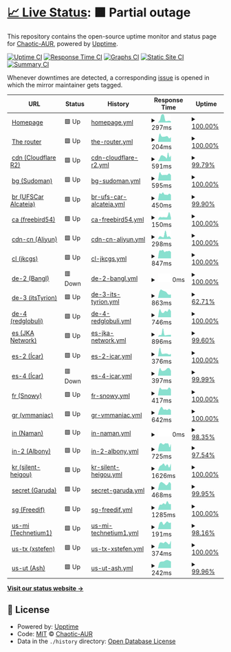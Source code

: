 # [📈 Live Status](https://uptimes.chaotic.cx): <!--live status--> **🟧 Partial outage**

This repository contains the open-source uptime monitor and status page for [Chaotic-AUR](https://aur.chaotic.cx), powered by [Upptime](https://github.com/upptime/upptime).

[![Uptime CI](https://github.com/chaotic-aur/chaotic-uptimes/workflows/Uptime%20CI/badge.svg)](https://github.com/chaotic-aur/chaotic-uptimes/actions?query=workflow%3A%22Uptime+CI%22)
[![Response Time CI](https://github.com/chaotic-aur/chaotic-uptimes/workflows/Response%20Time%20CI/badge.svg)](https://github.com/chaotic-aur/chaotic-uptimes/actions?query=workflow%3A%22Response+Time+CI%22)
[![Graphs CI](https://github.com/chaotic-aur/chaotic-uptimes/workflows/Graphs%20CI/badge.svg)](https://github.com/chaotic-aur/chaotic-uptimes/actions?query=workflow%3A%22Graphs+CI%22)
[![Static Site CI](https://github.com/chaotic-aur/chaotic-uptimes/workflows/Static%20Site%20CI/badge.svg)](https://github.com/chaotic-aur/chaotic-uptimes/actions?query=workflow%3A%22Static+Site+CI%22)
[![Summary CI](https://github.com/chaotic-aur/chaotic-uptimes/workflows/Summary%20CI/badge.svg)](https://github.com/chaotic-aur/chaotic-uptimes/actions?query=workflow%3A%22Summary+CI%22)

Whenever downtimes are detected, a corresponding [issue](https://github.com/chaotic-aur/chaotic-uptimes/issues) is opened in which the mirror maintainer gets tagged.

<!--start: status pages-->
<!-- This summary is generated by Upptime (https://github.com/upptime/upptime) -->
<!-- Do not edit this manually, your changes will be overwritten -->
<!-- prettier-ignore -->
| URL | Status | History | Response Time | Uptime |
| --- | ------ | ------- | ------------- | ------ |
| <img alt="" src="https://icons.duckduckgo.com/ip3/aur.chaotic.cx.ico" height="13"> [Homepage](https://aur.chaotic.cx) | 🟩 Up | [homepage.yml](https://github.com/chaotic-aur/chaotic-uptimes/commits/HEAD/history/homepage.yml) | <details><summary><img alt="Response time graph" src="./graphs/homepage/response-time-week.png" height="20"> 297ms</summary><br><a href="https://uptimes.chaotic.cx/history/homepage"><img alt="Response time 312" src="https://img.shields.io/endpoint?url=https%3A%2F%2Fraw.githubusercontent.com%2Fchaotic-aur%2Fchaotic-uptimes%2FHEAD%2Fapi%2Fhomepage%2Fresponse-time.json"></a><br><a href="https://uptimes.chaotic.cx/history/homepage"><img alt="24-hour response time 303" src="https://img.shields.io/endpoint?url=https%3A%2F%2Fraw.githubusercontent.com%2Fchaotic-aur%2Fchaotic-uptimes%2FHEAD%2Fapi%2Fhomepage%2Fresponse-time-day.json"></a><br><a href="https://uptimes.chaotic.cx/history/homepage"><img alt="7-day response time 297" src="https://img.shields.io/endpoint?url=https%3A%2F%2Fraw.githubusercontent.com%2Fchaotic-aur%2Fchaotic-uptimes%2FHEAD%2Fapi%2Fhomepage%2Fresponse-time-week.json"></a><br><a href="https://uptimes.chaotic.cx/history/homepage"><img alt="30-day response time 475" src="https://img.shields.io/endpoint?url=https%3A%2F%2Fraw.githubusercontent.com%2Fchaotic-aur%2Fchaotic-uptimes%2FHEAD%2Fapi%2Fhomepage%2Fresponse-time-month.json"></a><br><a href="https://uptimes.chaotic.cx/history/homepage"><img alt="1-year response time 312" src="https://img.shields.io/endpoint?url=https%3A%2F%2Fraw.githubusercontent.com%2Fchaotic-aur%2Fchaotic-uptimes%2FHEAD%2Fapi%2Fhomepage%2Fresponse-time-year.json"></a></details> | <details><summary><a href="https://uptimes.chaotic.cx/history/homepage">100.00%</a></summary><a href="https://uptimes.chaotic.cx/history/homepage"><img alt="All-time uptime 100.00%" src="https://img.shields.io/endpoint?url=https%3A%2F%2Fraw.githubusercontent.com%2Fchaotic-aur%2Fchaotic-uptimes%2FHEAD%2Fapi%2Fhomepage%2Fuptime.json"></a><br><a href="https://uptimes.chaotic.cx/history/homepage"><img alt="24-hour uptime 100.00%" src="https://img.shields.io/endpoint?url=https%3A%2F%2Fraw.githubusercontent.com%2Fchaotic-aur%2Fchaotic-uptimes%2FHEAD%2Fapi%2Fhomepage%2Fuptime-day.json"></a><br><a href="https://uptimes.chaotic.cx/history/homepage"><img alt="7-day uptime 100.00%" src="https://img.shields.io/endpoint?url=https%3A%2F%2Fraw.githubusercontent.com%2Fchaotic-aur%2Fchaotic-uptimes%2FHEAD%2Fapi%2Fhomepage%2Fuptime-week.json"></a><br><a href="https://uptimes.chaotic.cx/history/homepage"><img alt="30-day uptime 100.00%" src="https://img.shields.io/endpoint?url=https%3A%2F%2Fraw.githubusercontent.com%2Fchaotic-aur%2Fchaotic-uptimes%2FHEAD%2Fapi%2Fhomepage%2Fuptime-month.json"></a><br><a href="https://uptimes.chaotic.cx/history/homepage"><img alt="1-year uptime 100.00%" src="https://img.shields.io/endpoint?url=https%3A%2F%2Fraw.githubusercontent.com%2Fchaotic-aur%2Fchaotic-uptimes%2FHEAD%2Fapi%2Fhomepage%2Fuptime-year.json"></a></details>
| <img alt="" src="https://icons.duckduckgo.com/ip3/geo-mirror.chaotic.cx.ico" height="13"> [The router](https://geo-mirror.chaotic.cx) | 🟩 Up | [the-router.yml](https://github.com/chaotic-aur/chaotic-uptimes/commits/HEAD/history/the-router.yml) | <details><summary><img alt="Response time graph" src="./graphs/the-router/response-time-week.png" height="20"> 204ms</summary><br><a href="https://uptimes.chaotic.cx/history/the-router"><img alt="Response time 290" src="https://img.shields.io/endpoint?url=https%3A%2F%2Fraw.githubusercontent.com%2Fchaotic-aur%2Fchaotic-uptimes%2FHEAD%2Fapi%2Fthe-router%2Fresponse-time.json"></a><br><a href="https://uptimes.chaotic.cx/history/the-router"><img alt="24-hour response time 334" src="https://img.shields.io/endpoint?url=https%3A%2F%2Fraw.githubusercontent.com%2Fchaotic-aur%2Fchaotic-uptimes%2FHEAD%2Fapi%2Fthe-router%2Fresponse-time-day.json"></a><br><a href="https://uptimes.chaotic.cx/history/the-router"><img alt="7-day response time 204" src="https://img.shields.io/endpoint?url=https%3A%2F%2Fraw.githubusercontent.com%2Fchaotic-aur%2Fchaotic-uptimes%2FHEAD%2Fapi%2Fthe-router%2Fresponse-time-week.json"></a><br><a href="https://uptimes.chaotic.cx/history/the-router"><img alt="30-day response time 369" src="https://img.shields.io/endpoint?url=https%3A%2F%2Fraw.githubusercontent.com%2Fchaotic-aur%2Fchaotic-uptimes%2FHEAD%2Fapi%2Fthe-router%2Fresponse-time-month.json"></a><br><a href="https://uptimes.chaotic.cx/history/the-router"><img alt="1-year response time 290" src="https://img.shields.io/endpoint?url=https%3A%2F%2Fraw.githubusercontent.com%2Fchaotic-aur%2Fchaotic-uptimes%2FHEAD%2Fapi%2Fthe-router%2Fresponse-time-year.json"></a></details> | <details><summary><a href="https://uptimes.chaotic.cx/history/the-router">100.00%</a></summary><a href="https://uptimes.chaotic.cx/history/the-router"><img alt="All-time uptime 100.00%" src="https://img.shields.io/endpoint?url=https%3A%2F%2Fraw.githubusercontent.com%2Fchaotic-aur%2Fchaotic-uptimes%2FHEAD%2Fapi%2Fthe-router%2Fuptime.json"></a><br><a href="https://uptimes.chaotic.cx/history/the-router"><img alt="24-hour uptime 100.00%" src="https://img.shields.io/endpoint?url=https%3A%2F%2Fraw.githubusercontent.com%2Fchaotic-aur%2Fchaotic-uptimes%2FHEAD%2Fapi%2Fthe-router%2Fuptime-day.json"></a><br><a href="https://uptimes.chaotic.cx/history/the-router"><img alt="7-day uptime 100.00%" src="https://img.shields.io/endpoint?url=https%3A%2F%2Fraw.githubusercontent.com%2Fchaotic-aur%2Fchaotic-uptimes%2FHEAD%2Fapi%2Fthe-router%2Fuptime-week.json"></a><br><a href="https://uptimes.chaotic.cx/history/the-router"><img alt="30-day uptime 100.00%" src="https://img.shields.io/endpoint?url=https%3A%2F%2Fraw.githubusercontent.com%2Fchaotic-aur%2Fchaotic-uptimes%2FHEAD%2Fapi%2Fthe-router%2Fuptime-month.json"></a><br><a href="https://uptimes.chaotic.cx/history/the-router"><img alt="1-year uptime 100.00%" src="https://img.shields.io/endpoint?url=https%3A%2F%2Fraw.githubusercontent.com%2Fchaotic-aur%2Fchaotic-uptimes%2FHEAD%2Fapi%2Fthe-router%2Fuptime-year.json"></a></details>
| <img alt="" src="https://icons.duckduckgo.com/ip3/cdn-mirror.chaotic.cx.ico" height="13"> [cdn (Cloudflare R2)](https://cdn-mirror.chaotic.cx/no-failover/chaotic-aur/lastupdate) | 🟩 Up | [cdn-cloudflare-r2.yml](https://github.com/chaotic-aur/chaotic-uptimes/commits/HEAD/history/cdn-cloudflare-r2.yml) | <details><summary><img alt="Response time graph" src="./graphs/cdn-cloudflare-r2/response-time-week.png" height="20"> 591ms</summary><br><a href="https://uptimes.chaotic.cx/history/cdn-cloudflare-r2"><img alt="Response time 663" src="https://img.shields.io/endpoint?url=https%3A%2F%2Fraw.githubusercontent.com%2Fchaotic-aur%2Fchaotic-uptimes%2FHEAD%2Fapi%2Fcdn-cloudflare-r2%2Fresponse-time.json"></a><br><a href="https://uptimes.chaotic.cx/history/cdn-cloudflare-r2"><img alt="24-hour response time 908" src="https://img.shields.io/endpoint?url=https%3A%2F%2Fraw.githubusercontent.com%2Fchaotic-aur%2Fchaotic-uptimes%2FHEAD%2Fapi%2Fcdn-cloudflare-r2%2Fresponse-time-day.json"></a><br><a href="https://uptimes.chaotic.cx/history/cdn-cloudflare-r2"><img alt="7-day response time 591" src="https://img.shields.io/endpoint?url=https%3A%2F%2Fraw.githubusercontent.com%2Fchaotic-aur%2Fchaotic-uptimes%2FHEAD%2Fapi%2Fcdn-cloudflare-r2%2Fresponse-time-week.json"></a><br><a href="https://uptimes.chaotic.cx/history/cdn-cloudflare-r2"><img alt="30-day response time 840" src="https://img.shields.io/endpoint?url=https%3A%2F%2Fraw.githubusercontent.com%2Fchaotic-aur%2Fchaotic-uptimes%2FHEAD%2Fapi%2Fcdn-cloudflare-r2%2Fresponse-time-month.json"></a><br><a href="https://uptimes.chaotic.cx/history/cdn-cloudflare-r2"><img alt="1-year response time 663" src="https://img.shields.io/endpoint?url=https%3A%2F%2Fraw.githubusercontent.com%2Fchaotic-aur%2Fchaotic-uptimes%2FHEAD%2Fapi%2Fcdn-cloudflare-r2%2Fresponse-time-year.json"></a></details> | <details><summary><a href="https://uptimes.chaotic.cx/history/cdn-cloudflare-r2">99.79%</a></summary><a href="https://uptimes.chaotic.cx/history/cdn-cloudflare-r2"><img alt="All-time uptime 99.04%" src="https://img.shields.io/endpoint?url=https%3A%2F%2Fraw.githubusercontent.com%2Fchaotic-aur%2Fchaotic-uptimes%2FHEAD%2Fapi%2Fcdn-cloudflare-r2%2Fuptime.json"></a><br><a href="https://uptimes.chaotic.cx/history/cdn-cloudflare-r2"><img alt="24-hour uptime 100.00%" src="https://img.shields.io/endpoint?url=https%3A%2F%2Fraw.githubusercontent.com%2Fchaotic-aur%2Fchaotic-uptimes%2FHEAD%2Fapi%2Fcdn-cloudflare-r2%2Fuptime-day.json"></a><br><a href="https://uptimes.chaotic.cx/history/cdn-cloudflare-r2"><img alt="7-day uptime 99.79%" src="https://img.shields.io/endpoint?url=https%3A%2F%2Fraw.githubusercontent.com%2Fchaotic-aur%2Fchaotic-uptimes%2FHEAD%2Fapi%2Fcdn-cloudflare-r2%2Fuptime-week.json"></a><br><a href="https://uptimes.chaotic.cx/history/cdn-cloudflare-r2"><img alt="30-day uptime 99.86%" src="https://img.shields.io/endpoint?url=https%3A%2F%2Fraw.githubusercontent.com%2Fchaotic-aur%2Fchaotic-uptimes%2FHEAD%2Fapi%2Fcdn-cloudflare-r2%2Fuptime-month.json"></a><br><a href="https://uptimes.chaotic.cx/history/cdn-cloudflare-r2"><img alt="1-year uptime 99.04%" src="https://img.shields.io/endpoint?url=https%3A%2F%2Fraw.githubusercontent.com%2Fchaotic-aur%2Fchaotic-uptimes%2FHEAD%2Fapi%2Fcdn-cloudflare-r2%2Fuptime-year.json"></a></details>
| <img alt="" src="https://icons.duckduckgo.com/ip3/shantitribe.eu.ico" height="13"> [bg (Sudoman)](https://shantitribe.eu) | 🟩 Up | [bg-sudoman.yml](https://github.com/chaotic-aur/chaotic-uptimes/commits/HEAD/history/bg-sudoman.yml) | <details><summary><img alt="Response time graph" src="./graphs/bg-sudoman/response-time-week.png" height="20"> 595ms</summary><br><a href="https://uptimes.chaotic.cx/history/bg-sudoman"><img alt="Response time 636" src="https://img.shields.io/endpoint?url=https%3A%2F%2Fraw.githubusercontent.com%2Fchaotic-aur%2Fchaotic-uptimes%2FHEAD%2Fapi%2Fbg-sudoman%2Fresponse-time.json"></a><br><a href="https://uptimes.chaotic.cx/history/bg-sudoman"><img alt="24-hour response time 732" src="https://img.shields.io/endpoint?url=https%3A%2F%2Fraw.githubusercontent.com%2Fchaotic-aur%2Fchaotic-uptimes%2FHEAD%2Fapi%2Fbg-sudoman%2Fresponse-time-day.json"></a><br><a href="https://uptimes.chaotic.cx/history/bg-sudoman"><img alt="7-day response time 595" src="https://img.shields.io/endpoint?url=https%3A%2F%2Fraw.githubusercontent.com%2Fchaotic-aur%2Fchaotic-uptimes%2FHEAD%2Fapi%2Fbg-sudoman%2Fresponse-time-week.json"></a><br><a href="https://uptimes.chaotic.cx/history/bg-sudoman"><img alt="30-day response time 657" src="https://img.shields.io/endpoint?url=https%3A%2F%2Fraw.githubusercontent.com%2Fchaotic-aur%2Fchaotic-uptimes%2FHEAD%2Fapi%2Fbg-sudoman%2Fresponse-time-month.json"></a><br><a href="https://uptimes.chaotic.cx/history/bg-sudoman"><img alt="1-year response time 636" src="https://img.shields.io/endpoint?url=https%3A%2F%2Fraw.githubusercontent.com%2Fchaotic-aur%2Fchaotic-uptimes%2FHEAD%2Fapi%2Fbg-sudoman%2Fresponse-time-year.json"></a></details> | <details><summary><a href="https://uptimes.chaotic.cx/history/bg-sudoman">100.00%</a></summary><a href="https://uptimes.chaotic.cx/history/bg-sudoman"><img alt="All-time uptime 97.98%" src="https://img.shields.io/endpoint?url=https%3A%2F%2Fraw.githubusercontent.com%2Fchaotic-aur%2Fchaotic-uptimes%2FHEAD%2Fapi%2Fbg-sudoman%2Fuptime.json"></a><br><a href="https://uptimes.chaotic.cx/history/bg-sudoman"><img alt="24-hour uptime 100.00%" src="https://img.shields.io/endpoint?url=https%3A%2F%2Fraw.githubusercontent.com%2Fchaotic-aur%2Fchaotic-uptimes%2FHEAD%2Fapi%2Fbg-sudoman%2Fuptime-day.json"></a><br><a href="https://uptimes.chaotic.cx/history/bg-sudoman"><img alt="7-day uptime 100.00%" src="https://img.shields.io/endpoint?url=https%3A%2F%2Fraw.githubusercontent.com%2Fchaotic-aur%2Fchaotic-uptimes%2FHEAD%2Fapi%2Fbg-sudoman%2Fuptime-week.json"></a><br><a href="https://uptimes.chaotic.cx/history/bg-sudoman"><img alt="30-day uptime 100.00%" src="https://img.shields.io/endpoint?url=https%3A%2F%2Fraw.githubusercontent.com%2Fchaotic-aur%2Fchaotic-uptimes%2FHEAD%2Fapi%2Fbg-sudoman%2Fuptime-month.json"></a><br><a href="https://uptimes.chaotic.cx/history/bg-sudoman"><img alt="1-year uptime 97.98%" src="https://img.shields.io/endpoint?url=https%3A%2F%2Fraw.githubusercontent.com%2Fchaotic-aur%2Fchaotic-uptimes%2FHEAD%2Fapi%2Fbg-sudoman%2Fuptime-year.json"></a></details>
| <img alt="" src="https://icons.duckduckgo.com/ip3/null.ico" height="13"> [br (UFSCar Alcateia)](mirror.ufscar.br) | 🟩 Up | [br-ufs-car-alcateia.yml](https://github.com/chaotic-aur/chaotic-uptimes/commits/HEAD/history/br-ufs-car-alcateia.yml) | <details><summary><img alt="Response time graph" src="./graphs/br-ufs-car-alcateia/response-time-week.png" height="20"> 450ms</summary><br><a href="https://uptimes.chaotic.cx/history/br-ufs-car-alcateia"><img alt="Response time 827" src="https://img.shields.io/endpoint?url=https%3A%2F%2Fraw.githubusercontent.com%2Fchaotic-aur%2Fchaotic-uptimes%2FHEAD%2Fapi%2Fbr-ufs-car-alcateia%2Fresponse-time.json"></a><br><a href="https://uptimes.chaotic.cx/history/br-ufs-car-alcateia"><img alt="24-hour response time 531" src="https://img.shields.io/endpoint?url=https%3A%2F%2Fraw.githubusercontent.com%2Fchaotic-aur%2Fchaotic-uptimes%2FHEAD%2Fapi%2Fbr-ufs-car-alcateia%2Fresponse-time-day.json"></a><br><a href="https://uptimes.chaotic.cx/history/br-ufs-car-alcateia"><img alt="7-day response time 450" src="https://img.shields.io/endpoint?url=https%3A%2F%2Fraw.githubusercontent.com%2Fchaotic-aur%2Fchaotic-uptimes%2FHEAD%2Fapi%2Fbr-ufs-car-alcateia%2Fresponse-time-week.json"></a><br><a href="https://uptimes.chaotic.cx/history/br-ufs-car-alcateia"><img alt="30-day response time 500" src="https://img.shields.io/endpoint?url=https%3A%2F%2Fraw.githubusercontent.com%2Fchaotic-aur%2Fchaotic-uptimes%2FHEAD%2Fapi%2Fbr-ufs-car-alcateia%2Fresponse-time-month.json"></a><br><a href="https://uptimes.chaotic.cx/history/br-ufs-car-alcateia"><img alt="1-year response time 827" src="https://img.shields.io/endpoint?url=https%3A%2F%2Fraw.githubusercontent.com%2Fchaotic-aur%2Fchaotic-uptimes%2FHEAD%2Fapi%2Fbr-ufs-car-alcateia%2Fresponse-time-year.json"></a></details> | <details><summary><a href="https://uptimes.chaotic.cx/history/br-ufs-car-alcateia">99.90%</a></summary><a href="https://uptimes.chaotic.cx/history/br-ufs-car-alcateia"><img alt="All-time uptime 99.77%" src="https://img.shields.io/endpoint?url=https%3A%2F%2Fraw.githubusercontent.com%2Fchaotic-aur%2Fchaotic-uptimes%2FHEAD%2Fapi%2Fbr-ufs-car-alcateia%2Fuptime.json"></a><br><a href="https://uptimes.chaotic.cx/history/br-ufs-car-alcateia"><img alt="24-hour uptime 99.64%" src="https://img.shields.io/endpoint?url=https%3A%2F%2Fraw.githubusercontent.com%2Fchaotic-aur%2Fchaotic-uptimes%2FHEAD%2Fapi%2Fbr-ufs-car-alcateia%2Fuptime-day.json"></a><br><a href="https://uptimes.chaotic.cx/history/br-ufs-car-alcateia"><img alt="7-day uptime 99.90%" src="https://img.shields.io/endpoint?url=https%3A%2F%2Fraw.githubusercontent.com%2Fchaotic-aur%2Fchaotic-uptimes%2FHEAD%2Fapi%2Fbr-ufs-car-alcateia%2Fuptime-week.json"></a><br><a href="https://uptimes.chaotic.cx/history/br-ufs-car-alcateia"><img alt="30-day uptime 99.92%" src="https://img.shields.io/endpoint?url=https%3A%2F%2Fraw.githubusercontent.com%2Fchaotic-aur%2Fchaotic-uptimes%2FHEAD%2Fapi%2Fbr-ufs-car-alcateia%2Fuptime-month.json"></a><br><a href="https://uptimes.chaotic.cx/history/br-ufs-car-alcateia"><img alt="1-year uptime 99.77%" src="https://img.shields.io/endpoint?url=https%3A%2F%2Fraw.githubusercontent.com%2Fchaotic-aur%2Fchaotic-uptimes%2FHEAD%2Fapi%2Fbr-ufs-car-alcateia%2Fuptime-year.json"></a></details>
| <img alt="" src="https://icons.duckduckgo.com/ip3/birdrepo.ddns.net.ico" height="13"> [ca (freebird54)](https://birdrepo.ddns.net) | 🟩 Up | [ca-freebird54.yml](https://github.com/chaotic-aur/chaotic-uptimes/commits/HEAD/history/ca-freebird54.yml) | <details><summary><img alt="Response time graph" src="./graphs/ca-freebird54/response-time-week.png" height="20"> 150ms</summary><br><a href="https://uptimes.chaotic.cx/history/ca-freebird54"><img alt="Response time 322" src="https://img.shields.io/endpoint?url=https%3A%2F%2Fraw.githubusercontent.com%2Fchaotic-aur%2Fchaotic-uptimes%2FHEAD%2Fapi%2Fca-freebird54%2Fresponse-time.json"></a><br><a href="https://uptimes.chaotic.cx/history/ca-freebird54"><img alt="24-hour response time 222" src="https://img.shields.io/endpoint?url=https%3A%2F%2Fraw.githubusercontent.com%2Fchaotic-aur%2Fchaotic-uptimes%2FHEAD%2Fapi%2Fca-freebird54%2Fresponse-time-day.json"></a><br><a href="https://uptimes.chaotic.cx/history/ca-freebird54"><img alt="7-day response time 150" src="https://img.shields.io/endpoint?url=https%3A%2F%2Fraw.githubusercontent.com%2Fchaotic-aur%2Fchaotic-uptimes%2FHEAD%2Fapi%2Fca-freebird54%2Fresponse-time-week.json"></a><br><a href="https://uptimes.chaotic.cx/history/ca-freebird54"><img alt="30-day response time 147" src="https://img.shields.io/endpoint?url=https%3A%2F%2Fraw.githubusercontent.com%2Fchaotic-aur%2Fchaotic-uptimes%2FHEAD%2Fapi%2Fca-freebird54%2Fresponse-time-month.json"></a><br><a href="https://uptimes.chaotic.cx/history/ca-freebird54"><img alt="1-year response time 322" src="https://img.shields.io/endpoint?url=https%3A%2F%2Fraw.githubusercontent.com%2Fchaotic-aur%2Fchaotic-uptimes%2FHEAD%2Fapi%2Fca-freebird54%2Fresponse-time-year.json"></a></details> | <details><summary><a href="https://uptimes.chaotic.cx/history/ca-freebird54">100.00%</a></summary><a href="https://uptimes.chaotic.cx/history/ca-freebird54"><img alt="All-time uptime 92.27%" src="https://img.shields.io/endpoint?url=https%3A%2F%2Fraw.githubusercontent.com%2Fchaotic-aur%2Fchaotic-uptimes%2FHEAD%2Fapi%2Fca-freebird54%2Fuptime.json"></a><br><a href="https://uptimes.chaotic.cx/history/ca-freebird54"><img alt="24-hour uptime 100.00%" src="https://img.shields.io/endpoint?url=https%3A%2F%2Fraw.githubusercontent.com%2Fchaotic-aur%2Fchaotic-uptimes%2FHEAD%2Fapi%2Fca-freebird54%2Fuptime-day.json"></a><br><a href="https://uptimes.chaotic.cx/history/ca-freebird54"><img alt="7-day uptime 100.00%" src="https://img.shields.io/endpoint?url=https%3A%2F%2Fraw.githubusercontent.com%2Fchaotic-aur%2Fchaotic-uptimes%2FHEAD%2Fapi%2Fca-freebird54%2Fuptime-week.json"></a><br><a href="https://uptimes.chaotic.cx/history/ca-freebird54"><img alt="30-day uptime 96.62%" src="https://img.shields.io/endpoint?url=https%3A%2F%2Fraw.githubusercontent.com%2Fchaotic-aur%2Fchaotic-uptimes%2FHEAD%2Fapi%2Fca-freebird54%2Fuptime-month.json"></a><br><a href="https://uptimes.chaotic.cx/history/ca-freebird54"><img alt="1-year uptime 92.27%" src="https://img.shields.io/endpoint?url=https%3A%2F%2Fraw.githubusercontent.com%2Fchaotic-aur%2Fchaotic-uptimes%2FHEAD%2Fapi%2Fca-freebird54%2Fuptime-year.json"></a></details>
| <img alt="" src="https://icons.duckduckgo.com/ip3/cdn-cn-mirror.chaotic.cx.ico" height="13"> [cdn-cn (Aliyun)](https://cdn-cn-mirror.chaotic.cx/) | 🟩 Up | [cdn-cn-aliyun.yml](https://github.com/chaotic-aur/chaotic-uptimes/commits/HEAD/history/cdn-cn-aliyun.yml) | <details><summary><img alt="Response time graph" src="./graphs/cdn-cn-aliyun/response-time-week.png" height="20"> 298ms</summary><br><a href="https://uptimes.chaotic.cx/history/cdn-cn-aliyun"><img alt="Response time 268" src="https://img.shields.io/endpoint?url=https%3A%2F%2Fraw.githubusercontent.com%2Fchaotic-aur%2Fchaotic-uptimes%2FHEAD%2Fapi%2Fcdn-cn-aliyun%2Fresponse-time.json"></a><br><a href="https://uptimes.chaotic.cx/history/cdn-cn-aliyun"><img alt="24-hour response time 140" src="https://img.shields.io/endpoint?url=https%3A%2F%2Fraw.githubusercontent.com%2Fchaotic-aur%2Fchaotic-uptimes%2FHEAD%2Fapi%2Fcdn-cn-aliyun%2Fresponse-time-day.json"></a><br><a href="https://uptimes.chaotic.cx/history/cdn-cn-aliyun"><img alt="7-day response time 298" src="https://img.shields.io/endpoint?url=https%3A%2F%2Fraw.githubusercontent.com%2Fchaotic-aur%2Fchaotic-uptimes%2FHEAD%2Fapi%2Fcdn-cn-aliyun%2Fresponse-time-week.json"></a><br><a href="https://uptimes.chaotic.cx/history/cdn-cn-aliyun"><img alt="30-day response time 325" src="https://img.shields.io/endpoint?url=https%3A%2F%2Fraw.githubusercontent.com%2Fchaotic-aur%2Fchaotic-uptimes%2FHEAD%2Fapi%2Fcdn-cn-aliyun%2Fresponse-time-month.json"></a><br><a href="https://uptimes.chaotic.cx/history/cdn-cn-aliyun"><img alt="1-year response time 268" src="https://img.shields.io/endpoint?url=https%3A%2F%2Fraw.githubusercontent.com%2Fchaotic-aur%2Fchaotic-uptimes%2FHEAD%2Fapi%2Fcdn-cn-aliyun%2Fresponse-time-year.json"></a></details> | <details><summary><a href="https://uptimes.chaotic.cx/history/cdn-cn-aliyun">100.00%</a></summary><a href="https://uptimes.chaotic.cx/history/cdn-cn-aliyun"><img alt="All-time uptime 100.00%" src="https://img.shields.io/endpoint?url=https%3A%2F%2Fraw.githubusercontent.com%2Fchaotic-aur%2Fchaotic-uptimes%2FHEAD%2Fapi%2Fcdn-cn-aliyun%2Fuptime.json"></a><br><a href="https://uptimes.chaotic.cx/history/cdn-cn-aliyun"><img alt="24-hour uptime 100.00%" src="https://img.shields.io/endpoint?url=https%3A%2F%2Fraw.githubusercontent.com%2Fchaotic-aur%2Fchaotic-uptimes%2FHEAD%2Fapi%2Fcdn-cn-aliyun%2Fuptime-day.json"></a><br><a href="https://uptimes.chaotic.cx/history/cdn-cn-aliyun"><img alt="7-day uptime 100.00%" src="https://img.shields.io/endpoint?url=https%3A%2F%2Fraw.githubusercontent.com%2Fchaotic-aur%2Fchaotic-uptimes%2FHEAD%2Fapi%2Fcdn-cn-aliyun%2Fuptime-week.json"></a><br><a href="https://uptimes.chaotic.cx/history/cdn-cn-aliyun"><img alt="30-day uptime 99.99%" src="https://img.shields.io/endpoint?url=https%3A%2F%2Fraw.githubusercontent.com%2Fchaotic-aur%2Fchaotic-uptimes%2FHEAD%2Fapi%2Fcdn-cn-aliyun%2Fuptime-month.json"></a><br><a href="https://uptimes.chaotic.cx/history/cdn-cn-aliyun"><img alt="1-year uptime 100.00%" src="https://img.shields.io/endpoint?url=https%3A%2F%2Fraw.githubusercontent.com%2Fchaotic-aur%2Fchaotic-uptimes%2FHEAD%2Fapi%2Fcdn-cn-aliyun%2Fuptime-year.json"></a></details>
| <img alt="" src="https://icons.duckduckgo.com/ip3/mirror.owo.cl.ico" height="13"> [cl (jkcgs)](https://mirror.owo.cl) | 🟩 Up | [cl-jkcgs.yml](https://github.com/chaotic-aur/chaotic-uptimes/commits/HEAD/history/cl-jkcgs.yml) | <details><summary><img alt="Response time graph" src="./graphs/cl-jkcgs/response-time-week.png" height="20"> 847ms</summary><br><a href="https://uptimes.chaotic.cx/history/cl-jkcgs"><img alt="Response time 948" src="https://img.shields.io/endpoint?url=https%3A%2F%2Fraw.githubusercontent.com%2Fchaotic-aur%2Fchaotic-uptimes%2FHEAD%2Fapi%2Fcl-jkcgs%2Fresponse-time.json"></a><br><a href="https://uptimes.chaotic.cx/history/cl-jkcgs"><img alt="24-hour response time 1056" src="https://img.shields.io/endpoint?url=https%3A%2F%2Fraw.githubusercontent.com%2Fchaotic-aur%2Fchaotic-uptimes%2FHEAD%2Fapi%2Fcl-jkcgs%2Fresponse-time-day.json"></a><br><a href="https://uptimes.chaotic.cx/history/cl-jkcgs"><img alt="7-day response time 847" src="https://img.shields.io/endpoint?url=https%3A%2F%2Fraw.githubusercontent.com%2Fchaotic-aur%2Fchaotic-uptimes%2FHEAD%2Fapi%2Fcl-jkcgs%2Fresponse-time-week.json"></a><br><a href="https://uptimes.chaotic.cx/history/cl-jkcgs"><img alt="30-day response time 1034" src="https://img.shields.io/endpoint?url=https%3A%2F%2Fraw.githubusercontent.com%2Fchaotic-aur%2Fchaotic-uptimes%2FHEAD%2Fapi%2Fcl-jkcgs%2Fresponse-time-month.json"></a><br><a href="https://uptimes.chaotic.cx/history/cl-jkcgs"><img alt="1-year response time 948" src="https://img.shields.io/endpoint?url=https%3A%2F%2Fraw.githubusercontent.com%2Fchaotic-aur%2Fchaotic-uptimes%2FHEAD%2Fapi%2Fcl-jkcgs%2Fresponse-time-year.json"></a></details> | <details><summary><a href="https://uptimes.chaotic.cx/history/cl-jkcgs">100.00%</a></summary><a href="https://uptimes.chaotic.cx/history/cl-jkcgs"><img alt="All-time uptime 97.23%" src="https://img.shields.io/endpoint?url=https%3A%2F%2Fraw.githubusercontent.com%2Fchaotic-aur%2Fchaotic-uptimes%2FHEAD%2Fapi%2Fcl-jkcgs%2Fuptime.json"></a><br><a href="https://uptimes.chaotic.cx/history/cl-jkcgs"><img alt="24-hour uptime 100.00%" src="https://img.shields.io/endpoint?url=https%3A%2F%2Fraw.githubusercontent.com%2Fchaotic-aur%2Fchaotic-uptimes%2FHEAD%2Fapi%2Fcl-jkcgs%2Fuptime-day.json"></a><br><a href="https://uptimes.chaotic.cx/history/cl-jkcgs"><img alt="7-day uptime 100.00%" src="https://img.shields.io/endpoint?url=https%3A%2F%2Fraw.githubusercontent.com%2Fchaotic-aur%2Fchaotic-uptimes%2FHEAD%2Fapi%2Fcl-jkcgs%2Fuptime-week.json"></a><br><a href="https://uptimes.chaotic.cx/history/cl-jkcgs"><img alt="30-day uptime 93.74%" src="https://img.shields.io/endpoint?url=https%3A%2F%2Fraw.githubusercontent.com%2Fchaotic-aur%2Fchaotic-uptimes%2FHEAD%2Fapi%2Fcl-jkcgs%2Fuptime-month.json"></a><br><a href="https://uptimes.chaotic.cx/history/cl-jkcgs"><img alt="1-year uptime 97.23%" src="https://img.shields.io/endpoint?url=https%3A%2F%2Fraw.githubusercontent.com%2Fchaotic-aur%2Fchaotic-uptimes%2FHEAD%2Fapi%2Fcl-jkcgs%2Fuptime-year.json"></a></details>
| <img alt="" src="https://icons.duckduckgo.com/ip3/chaotic.bangl.de.ico" height="13"> [de-2 (Bangl)](https://chaotic.bangl.de) | 🟥 Down | [de-2-bangl.yml](https://github.com/chaotic-aur/chaotic-uptimes/commits/HEAD/history/de-2-bangl.yml) | <details><summary><img alt="Response time graph" src="./graphs/de-2-bangl/response-time-week.png" height="20"> 0ms</summary><br><a href="https://uptimes.chaotic.cx/history/de-2-bangl"><img alt="Response time 771" src="https://img.shields.io/endpoint?url=https%3A%2F%2Fraw.githubusercontent.com%2Fchaotic-aur%2Fchaotic-uptimes%2FHEAD%2Fapi%2Fde-2-bangl%2Fresponse-time.json"></a><br><a href="https://uptimes.chaotic.cx/history/de-2-bangl"><img alt="24-hour response time 0" src="https://img.shields.io/endpoint?url=https%3A%2F%2Fraw.githubusercontent.com%2Fchaotic-aur%2Fchaotic-uptimes%2FHEAD%2Fapi%2Fde-2-bangl%2Fresponse-time-day.json"></a><br><a href="https://uptimes.chaotic.cx/history/de-2-bangl"><img alt="7-day response time 0" src="https://img.shields.io/endpoint?url=https%3A%2F%2Fraw.githubusercontent.com%2Fchaotic-aur%2Fchaotic-uptimes%2FHEAD%2Fapi%2Fde-2-bangl%2Fresponse-time-week.json"></a><br><a href="https://uptimes.chaotic.cx/history/de-2-bangl"><img alt="30-day response time 0" src="https://img.shields.io/endpoint?url=https%3A%2F%2Fraw.githubusercontent.com%2Fchaotic-aur%2Fchaotic-uptimes%2FHEAD%2Fapi%2Fde-2-bangl%2Fresponse-time-month.json"></a><br><a href="https://uptimes.chaotic.cx/history/de-2-bangl"><img alt="1-year response time 771" src="https://img.shields.io/endpoint?url=https%3A%2F%2Fraw.githubusercontent.com%2Fchaotic-aur%2Fchaotic-uptimes%2FHEAD%2Fapi%2Fde-2-bangl%2Fresponse-time-year.json"></a></details> | <details><summary><a href="https://uptimes.chaotic.cx/history/de-2-bangl">100.00%</a></summary><a href="https://uptimes.chaotic.cx/history/de-2-bangl"><img alt="All-time uptime 67.74%" src="https://img.shields.io/endpoint?url=https%3A%2F%2Fraw.githubusercontent.com%2Fchaotic-aur%2Fchaotic-uptimes%2FHEAD%2Fapi%2Fde-2-bangl%2Fuptime.json"></a><br><a href="https://uptimes.chaotic.cx/history/de-2-bangl"><img alt="24-hour uptime 100.00%" src="https://img.shields.io/endpoint?url=https%3A%2F%2Fraw.githubusercontent.com%2Fchaotic-aur%2Fchaotic-uptimes%2FHEAD%2Fapi%2Fde-2-bangl%2Fuptime-day.json"></a><br><a href="https://uptimes.chaotic.cx/history/de-2-bangl"><img alt="7-day uptime 100.00%" src="https://img.shields.io/endpoint?url=https%3A%2F%2Fraw.githubusercontent.com%2Fchaotic-aur%2Fchaotic-uptimes%2FHEAD%2Fapi%2Fde-2-bangl%2Fuptime-week.json"></a><br><a href="https://uptimes.chaotic.cx/history/de-2-bangl"><img alt="30-day uptime 60.76%" src="https://img.shields.io/endpoint?url=https%3A%2F%2Fraw.githubusercontent.com%2Fchaotic-aur%2Fchaotic-uptimes%2FHEAD%2Fapi%2Fde-2-bangl%2Fuptime-month.json"></a><br><a href="https://uptimes.chaotic.cx/history/de-2-bangl"><img alt="1-year uptime 67.74%" src="https://img.shields.io/endpoint?url=https%3A%2F%2Fraw.githubusercontent.com%2Fchaotic-aur%2Fchaotic-uptimes%2FHEAD%2Fapi%2Fde-2-bangl%2Fuptime-year.json"></a></details>
| <img alt="" src="https://icons.duckduckgo.com/ip3/v.itstyrion.de.ico" height="13"> [de-3 (itsTyrion)](https://v.itstyrion.de) | 🟩 Up | [de-3-its-tyrion.yml](https://github.com/chaotic-aur/chaotic-uptimes/commits/HEAD/history/de-3-its-tyrion.yml) | <details><summary><img alt="Response time graph" src="./graphs/de-3-its-tyrion/response-time-week.png" height="20"> 863ms</summary><br><a href="https://uptimes.chaotic.cx/history/de-3-its-tyrion"><img alt="Response time 1029" src="https://img.shields.io/endpoint?url=https%3A%2F%2Fraw.githubusercontent.com%2Fchaotic-aur%2Fchaotic-uptimes%2FHEAD%2Fapi%2Fde-3-its-tyrion%2Fresponse-time.json"></a><br><a href="https://uptimes.chaotic.cx/history/de-3-its-tyrion"><img alt="24-hour response time 1454" src="https://img.shields.io/endpoint?url=https%3A%2F%2Fraw.githubusercontent.com%2Fchaotic-aur%2Fchaotic-uptimes%2FHEAD%2Fapi%2Fde-3-its-tyrion%2Fresponse-time-day.json"></a><br><a href="https://uptimes.chaotic.cx/history/de-3-its-tyrion"><img alt="7-day response time 863" src="https://img.shields.io/endpoint?url=https%3A%2F%2Fraw.githubusercontent.com%2Fchaotic-aur%2Fchaotic-uptimes%2FHEAD%2Fapi%2Fde-3-its-tyrion%2Fresponse-time-week.json"></a><br><a href="https://uptimes.chaotic.cx/history/de-3-its-tyrion"><img alt="30-day response time 998" src="https://img.shields.io/endpoint?url=https%3A%2F%2Fraw.githubusercontent.com%2Fchaotic-aur%2Fchaotic-uptimes%2FHEAD%2Fapi%2Fde-3-its-tyrion%2Fresponse-time-month.json"></a><br><a href="https://uptimes.chaotic.cx/history/de-3-its-tyrion"><img alt="1-year response time 1029" src="https://img.shields.io/endpoint?url=https%3A%2F%2Fraw.githubusercontent.com%2Fchaotic-aur%2Fchaotic-uptimes%2FHEAD%2Fapi%2Fde-3-its-tyrion%2Fresponse-time-year.json"></a></details> | <details><summary><a href="https://uptimes.chaotic.cx/history/de-3-its-tyrion">62.71%</a></summary><a href="https://uptimes.chaotic.cx/history/de-3-its-tyrion"><img alt="All-time uptime 88.43%" src="https://img.shields.io/endpoint?url=https%3A%2F%2Fraw.githubusercontent.com%2Fchaotic-aur%2Fchaotic-uptimes%2FHEAD%2Fapi%2Fde-3-its-tyrion%2Fuptime.json"></a><br><a href="https://uptimes.chaotic.cx/history/de-3-its-tyrion"><img alt="24-hour uptime 100.00%" src="https://img.shields.io/endpoint?url=https%3A%2F%2Fraw.githubusercontent.com%2Fchaotic-aur%2Fchaotic-uptimes%2FHEAD%2Fapi%2Fde-3-its-tyrion%2Fuptime-day.json"></a><br><a href="https://uptimes.chaotic.cx/history/de-3-its-tyrion"><img alt="7-day uptime 62.71%" src="https://img.shields.io/endpoint?url=https%3A%2F%2Fraw.githubusercontent.com%2Fchaotic-aur%2Fchaotic-uptimes%2FHEAD%2Fapi%2Fde-3-its-tyrion%2Fuptime-week.json"></a><br><a href="https://uptimes.chaotic.cx/history/de-3-its-tyrion"><img alt="30-day uptime 89.85%" src="https://img.shields.io/endpoint?url=https%3A%2F%2Fraw.githubusercontent.com%2Fchaotic-aur%2Fchaotic-uptimes%2FHEAD%2Fapi%2Fde-3-its-tyrion%2Fuptime-month.json"></a><br><a href="https://uptimes.chaotic.cx/history/de-3-its-tyrion"><img alt="1-year uptime 88.43%" src="https://img.shields.io/endpoint?url=https%3A%2F%2Fraw.githubusercontent.com%2Fchaotic-aur%2Fchaotic-uptimes%2FHEAD%2Fapi%2Fde-3-its-tyrion%2Fuptime-year.json"></a></details>
| <img alt="" src="https://icons.duckduckgo.com/ip3/chaotic.pl4ygr0und.de.ico" height="13"> [de-4 (redglobuli)](https://chaotic.pl4ygr0und.de) | 🟩 Up | [de-4-redglobuli.yml](https://github.com/chaotic-aur/chaotic-uptimes/commits/HEAD/history/de-4-redglobuli.yml) | <details><summary><img alt="Response time graph" src="./graphs/de-4-redglobuli/response-time-week.png" height="20"> 746ms</summary><br><a href="https://uptimes.chaotic.cx/history/de-4-redglobuli"><img alt="Response time 744" src="https://img.shields.io/endpoint?url=https%3A%2F%2Fraw.githubusercontent.com%2Fchaotic-aur%2Fchaotic-uptimes%2FHEAD%2Fapi%2Fde-4-redglobuli%2Fresponse-time.json"></a><br><a href="https://uptimes.chaotic.cx/history/de-4-redglobuli"><img alt="24-hour response time 863" src="https://img.shields.io/endpoint?url=https%3A%2F%2Fraw.githubusercontent.com%2Fchaotic-aur%2Fchaotic-uptimes%2FHEAD%2Fapi%2Fde-4-redglobuli%2Fresponse-time-day.json"></a><br><a href="https://uptimes.chaotic.cx/history/de-4-redglobuli"><img alt="7-day response time 746" src="https://img.shields.io/endpoint?url=https%3A%2F%2Fraw.githubusercontent.com%2Fchaotic-aur%2Fchaotic-uptimes%2FHEAD%2Fapi%2Fde-4-redglobuli%2Fresponse-time-week.json"></a><br><a href="https://uptimes.chaotic.cx/history/de-4-redglobuli"><img alt="30-day response time 725" src="https://img.shields.io/endpoint?url=https%3A%2F%2Fraw.githubusercontent.com%2Fchaotic-aur%2Fchaotic-uptimes%2FHEAD%2Fapi%2Fde-4-redglobuli%2Fresponse-time-month.json"></a><br><a href="https://uptimes.chaotic.cx/history/de-4-redglobuli"><img alt="1-year response time 744" src="https://img.shields.io/endpoint?url=https%3A%2F%2Fraw.githubusercontent.com%2Fchaotic-aur%2Fchaotic-uptimes%2FHEAD%2Fapi%2Fde-4-redglobuli%2Fresponse-time-year.json"></a></details> | <details><summary><a href="https://uptimes.chaotic.cx/history/de-4-redglobuli">100.00%</a></summary><a href="https://uptimes.chaotic.cx/history/de-4-redglobuli"><img alt="All-time uptime 99.45%" src="https://img.shields.io/endpoint?url=https%3A%2F%2Fraw.githubusercontent.com%2Fchaotic-aur%2Fchaotic-uptimes%2FHEAD%2Fapi%2Fde-4-redglobuli%2Fuptime.json"></a><br><a href="https://uptimes.chaotic.cx/history/de-4-redglobuli"><img alt="24-hour uptime 100.00%" src="https://img.shields.io/endpoint?url=https%3A%2F%2Fraw.githubusercontent.com%2Fchaotic-aur%2Fchaotic-uptimes%2FHEAD%2Fapi%2Fde-4-redglobuli%2Fuptime-day.json"></a><br><a href="https://uptimes.chaotic.cx/history/de-4-redglobuli"><img alt="7-day uptime 100.00%" src="https://img.shields.io/endpoint?url=https%3A%2F%2Fraw.githubusercontent.com%2Fchaotic-aur%2Fchaotic-uptimes%2FHEAD%2Fapi%2Fde-4-redglobuli%2Fuptime-week.json"></a><br><a href="https://uptimes.chaotic.cx/history/de-4-redglobuli"><img alt="30-day uptime 99.99%" src="https://img.shields.io/endpoint?url=https%3A%2F%2Fraw.githubusercontent.com%2Fchaotic-aur%2Fchaotic-uptimes%2FHEAD%2Fapi%2Fde-4-redglobuli%2Fuptime-month.json"></a><br><a href="https://uptimes.chaotic.cx/history/de-4-redglobuli"><img alt="1-year uptime 99.45%" src="https://img.shields.io/endpoint?url=https%3A%2F%2Fraw.githubusercontent.com%2Fchaotic-aur%2Fchaotic-uptimes%2FHEAD%2Fapi%2Fde-4-redglobuli%2Fuptime-year.json"></a></details>
| <img alt="" src="https://icons.duckduckgo.com/ip3/repo.jkanetwork.com.ico" height="13"> [es (JKA Network)](https://repo.jkanetwork.com) | 🟩 Up | [es-jka-network.yml](https://github.com/chaotic-aur/chaotic-uptimes/commits/HEAD/history/es-jka-network.yml) | <details><summary><img alt="Response time graph" src="./graphs/es-jka-network/response-time-week.png" height="20"> 896ms</summary><br><a href="https://uptimes.chaotic.cx/history/es-jka-network"><img alt="Response time 992" src="https://img.shields.io/endpoint?url=https%3A%2F%2Fraw.githubusercontent.com%2Fchaotic-aur%2Fchaotic-uptimes%2FHEAD%2Fapi%2Fes-jka-network%2Fresponse-time.json"></a><br><a href="https://uptimes.chaotic.cx/history/es-jka-network"><img alt="24-hour response time 1155" src="https://img.shields.io/endpoint?url=https%3A%2F%2Fraw.githubusercontent.com%2Fchaotic-aur%2Fchaotic-uptimes%2FHEAD%2Fapi%2Fes-jka-network%2Fresponse-time-day.json"></a><br><a href="https://uptimes.chaotic.cx/history/es-jka-network"><img alt="7-day response time 896" src="https://img.shields.io/endpoint?url=https%3A%2F%2Fraw.githubusercontent.com%2Fchaotic-aur%2Fchaotic-uptimes%2FHEAD%2Fapi%2Fes-jka-network%2Fresponse-time-week.json"></a><br><a href="https://uptimes.chaotic.cx/history/es-jka-network"><img alt="30-day response time 781" src="https://img.shields.io/endpoint?url=https%3A%2F%2Fraw.githubusercontent.com%2Fchaotic-aur%2Fchaotic-uptimes%2FHEAD%2Fapi%2Fes-jka-network%2Fresponse-time-month.json"></a><br><a href="https://uptimes.chaotic.cx/history/es-jka-network"><img alt="1-year response time 992" src="https://img.shields.io/endpoint?url=https%3A%2F%2Fraw.githubusercontent.com%2Fchaotic-aur%2Fchaotic-uptimes%2FHEAD%2Fapi%2Fes-jka-network%2Fresponse-time-year.json"></a></details> | <details><summary><a href="https://uptimes.chaotic.cx/history/es-jka-network">99.60%</a></summary><a href="https://uptimes.chaotic.cx/history/es-jka-network"><img alt="All-time uptime 99.30%" src="https://img.shields.io/endpoint?url=https%3A%2F%2Fraw.githubusercontent.com%2Fchaotic-aur%2Fchaotic-uptimes%2FHEAD%2Fapi%2Fes-jka-network%2Fuptime.json"></a><br><a href="https://uptimes.chaotic.cx/history/es-jka-network"><img alt="24-hour uptime 100.00%" src="https://img.shields.io/endpoint?url=https%3A%2F%2Fraw.githubusercontent.com%2Fchaotic-aur%2Fchaotic-uptimes%2FHEAD%2Fapi%2Fes-jka-network%2Fuptime-day.json"></a><br><a href="https://uptimes.chaotic.cx/history/es-jka-network"><img alt="7-day uptime 99.60%" src="https://img.shields.io/endpoint?url=https%3A%2F%2Fraw.githubusercontent.com%2Fchaotic-aur%2Fchaotic-uptimes%2FHEAD%2Fapi%2Fes-jka-network%2Fuptime-week.json"></a><br><a href="https://uptimes.chaotic.cx/history/es-jka-network"><img alt="30-day uptime 99.91%" src="https://img.shields.io/endpoint?url=https%3A%2F%2Fraw.githubusercontent.com%2Fchaotic-aur%2Fchaotic-uptimes%2FHEAD%2Fapi%2Fes-jka-network%2Fuptime-month.json"></a><br><a href="https://uptimes.chaotic.cx/history/es-jka-network"><img alt="1-year uptime 99.30%" src="https://img.shields.io/endpoint?url=https%3A%2F%2Fraw.githubusercontent.com%2Fchaotic-aur%2Fchaotic-uptimes%2FHEAD%2Fapi%2Fes-jka-network%2Fuptime-year.json"></a></details>
| <img alt="" src="https://icons.duckduckgo.com/ip3/chaotic.icarns.xyz.ico" height="13"> [es-2 (Ícar)](https://chaotic.icarns.xyz) | 🟩 Up | [es-2-icar.yml](https://github.com/chaotic-aur/chaotic-uptimes/commits/HEAD/history/es-2-icar.yml) | <details><summary><img alt="Response time graph" src="./graphs/es-2-icar/response-time-week.png" height="20"> 376ms</summary><br><a href="https://uptimes.chaotic.cx/history/es-2-icar"><img alt="Response time 589" src="https://img.shields.io/endpoint?url=https%3A%2F%2Fraw.githubusercontent.com%2Fchaotic-aur%2Fchaotic-uptimes%2FHEAD%2Fapi%2Fes-2-icar%2Fresponse-time.json"></a><br><a href="https://uptimes.chaotic.cx/history/es-2-icar"><img alt="24-hour response time 542" src="https://img.shields.io/endpoint?url=https%3A%2F%2Fraw.githubusercontent.com%2Fchaotic-aur%2Fchaotic-uptimes%2FHEAD%2Fapi%2Fes-2-icar%2Fresponse-time-day.json"></a><br><a href="https://uptimes.chaotic.cx/history/es-2-icar"><img alt="7-day response time 376" src="https://img.shields.io/endpoint?url=https%3A%2F%2Fraw.githubusercontent.com%2Fchaotic-aur%2Fchaotic-uptimes%2FHEAD%2Fapi%2Fes-2-icar%2Fresponse-time-week.json"></a><br><a href="https://uptimes.chaotic.cx/history/es-2-icar"><img alt="30-day response time 477" src="https://img.shields.io/endpoint?url=https%3A%2F%2Fraw.githubusercontent.com%2Fchaotic-aur%2Fchaotic-uptimes%2FHEAD%2Fapi%2Fes-2-icar%2Fresponse-time-month.json"></a><br><a href="https://uptimes.chaotic.cx/history/es-2-icar"><img alt="1-year response time 589" src="https://img.shields.io/endpoint?url=https%3A%2F%2Fraw.githubusercontent.com%2Fchaotic-aur%2Fchaotic-uptimes%2FHEAD%2Fapi%2Fes-2-icar%2Fresponse-time-year.json"></a></details> | <details><summary><a href="https://uptimes.chaotic.cx/history/es-2-icar">100.00%</a></summary><a href="https://uptimes.chaotic.cx/history/es-2-icar"><img alt="All-time uptime 97.65%" src="https://img.shields.io/endpoint?url=https%3A%2F%2Fraw.githubusercontent.com%2Fchaotic-aur%2Fchaotic-uptimes%2FHEAD%2Fapi%2Fes-2-icar%2Fuptime.json"></a><br><a href="https://uptimes.chaotic.cx/history/es-2-icar"><img alt="24-hour uptime 100.00%" src="https://img.shields.io/endpoint?url=https%3A%2F%2Fraw.githubusercontent.com%2Fchaotic-aur%2Fchaotic-uptimes%2FHEAD%2Fapi%2Fes-2-icar%2Fuptime-day.json"></a><br><a href="https://uptimes.chaotic.cx/history/es-2-icar"><img alt="7-day uptime 100.00%" src="https://img.shields.io/endpoint?url=https%3A%2F%2Fraw.githubusercontent.com%2Fchaotic-aur%2Fchaotic-uptimes%2FHEAD%2Fapi%2Fes-2-icar%2Fuptime-week.json"></a><br><a href="https://uptimes.chaotic.cx/history/es-2-icar"><img alt="30-day uptime 99.93%" src="https://img.shields.io/endpoint?url=https%3A%2F%2Fraw.githubusercontent.com%2Fchaotic-aur%2Fchaotic-uptimes%2FHEAD%2Fapi%2Fes-2-icar%2Fuptime-month.json"></a><br><a href="https://uptimes.chaotic.cx/history/es-2-icar"><img alt="1-year uptime 97.65%" src="https://img.shields.io/endpoint?url=https%3A%2F%2Fraw.githubusercontent.com%2Fchaotic-aur%2Fchaotic-uptimes%2FHEAD%2Fapi%2Fes-2-icar%2Fuptime-year.json"></a></details>
| <img alt="" src="https://icons.duckduckgo.com/ip3/chaotic-2.icarns.xyz.ico" height="13"> [es-4 (Ícar)](https://chaotic-2.icarns.xyz) | 🟥 Down | [es-4-icar.yml](https://github.com/chaotic-aur/chaotic-uptimes/commits/HEAD/history/es-4-icar.yml) | <details><summary><img alt="Response time graph" src="./graphs/es-4-icar/response-time-week.png" height="20"> 397ms</summary><br><a href="https://uptimes.chaotic.cx/history/es-4-icar"><img alt="Response time 589" src="https://img.shields.io/endpoint?url=https%3A%2F%2Fraw.githubusercontent.com%2Fchaotic-aur%2Fchaotic-uptimes%2FHEAD%2Fapi%2Fes-4-icar%2Fresponse-time.json"></a><br><a href="https://uptimes.chaotic.cx/history/es-4-icar"><img alt="24-hour response time 285" src="https://img.shields.io/endpoint?url=https%3A%2F%2Fraw.githubusercontent.com%2Fchaotic-aur%2Fchaotic-uptimes%2FHEAD%2Fapi%2Fes-4-icar%2Fresponse-time-day.json"></a><br><a href="https://uptimes.chaotic.cx/history/es-4-icar"><img alt="7-day response time 397" src="https://img.shields.io/endpoint?url=https%3A%2F%2Fraw.githubusercontent.com%2Fchaotic-aur%2Fchaotic-uptimes%2FHEAD%2Fapi%2Fes-4-icar%2Fresponse-time-week.json"></a><br><a href="https://uptimes.chaotic.cx/history/es-4-icar"><img alt="30-day response time 436" src="https://img.shields.io/endpoint?url=https%3A%2F%2Fraw.githubusercontent.com%2Fchaotic-aur%2Fchaotic-uptimes%2FHEAD%2Fapi%2Fes-4-icar%2Fresponse-time-month.json"></a><br><a href="https://uptimes.chaotic.cx/history/es-4-icar"><img alt="1-year response time 589" src="https://img.shields.io/endpoint?url=https%3A%2F%2Fraw.githubusercontent.com%2Fchaotic-aur%2Fchaotic-uptimes%2FHEAD%2Fapi%2Fes-4-icar%2Fresponse-time-year.json"></a></details> | <details><summary><a href="https://uptimes.chaotic.cx/history/es-4-icar">99.99%</a></summary><a href="https://uptimes.chaotic.cx/history/es-4-icar"><img alt="All-time uptime 99.83%" src="https://img.shields.io/endpoint?url=https%3A%2F%2Fraw.githubusercontent.com%2Fchaotic-aur%2Fchaotic-uptimes%2FHEAD%2Fapi%2Fes-4-icar%2Fuptime.json"></a><br><a href="https://uptimes.chaotic.cx/history/es-4-icar"><img alt="24-hour uptime 99.94%" src="https://img.shields.io/endpoint?url=https%3A%2F%2Fraw.githubusercontent.com%2Fchaotic-aur%2Fchaotic-uptimes%2FHEAD%2Fapi%2Fes-4-icar%2Fuptime-day.json"></a><br><a href="https://uptimes.chaotic.cx/history/es-4-icar"><img alt="7-day uptime 99.99%" src="https://img.shields.io/endpoint?url=https%3A%2F%2Fraw.githubusercontent.com%2Fchaotic-aur%2Fchaotic-uptimes%2FHEAD%2Fapi%2Fes-4-icar%2Fuptime-week.json"></a><br><a href="https://uptimes.chaotic.cx/history/es-4-icar"><img alt="30-day uptime 100.00%" src="https://img.shields.io/endpoint?url=https%3A%2F%2Fraw.githubusercontent.com%2Fchaotic-aur%2Fchaotic-uptimes%2FHEAD%2Fapi%2Fes-4-icar%2Fuptime-month.json"></a><br><a href="https://uptimes.chaotic.cx/history/es-4-icar"><img alt="1-year uptime 99.83%" src="https://img.shields.io/endpoint?url=https%3A%2F%2Fraw.githubusercontent.com%2Fchaotic-aur%2Fchaotic-uptimes%2FHEAD%2Fapi%2Fes-4-icar%2Fuptime-year.json"></a></details>
| <img alt="" src="https://icons.duckduckgo.com/ip3/saturn.dedyn.io.ico" height="13"> [fr (Snowy)](https://saturn.dedyn.io) | 🟩 Up | [fr-snowy.yml](https://github.com/chaotic-aur/chaotic-uptimes/commits/HEAD/history/fr-snowy.yml) | <details><summary><img alt="Response time graph" src="./graphs/fr-snowy/response-time-week.png" height="20"> 417ms</summary><br><a href="https://uptimes.chaotic.cx/history/fr-snowy"><img alt="Response time 521" src="https://img.shields.io/endpoint?url=https%3A%2F%2Fraw.githubusercontent.com%2Fchaotic-aur%2Fchaotic-uptimes%2FHEAD%2Fapi%2Ffr-snowy%2Fresponse-time.json"></a><br><a href="https://uptimes.chaotic.cx/history/fr-snowy"><img alt="24-hour response time 545" src="https://img.shields.io/endpoint?url=https%3A%2F%2Fraw.githubusercontent.com%2Fchaotic-aur%2Fchaotic-uptimes%2FHEAD%2Fapi%2Ffr-snowy%2Fresponse-time-day.json"></a><br><a href="https://uptimes.chaotic.cx/history/fr-snowy"><img alt="7-day response time 417" src="https://img.shields.io/endpoint?url=https%3A%2F%2Fraw.githubusercontent.com%2Fchaotic-aur%2Fchaotic-uptimes%2FHEAD%2Fapi%2Ffr-snowy%2Fresponse-time-week.json"></a><br><a href="https://uptimes.chaotic.cx/history/fr-snowy"><img alt="30-day response time 462" src="https://img.shields.io/endpoint?url=https%3A%2F%2Fraw.githubusercontent.com%2Fchaotic-aur%2Fchaotic-uptimes%2FHEAD%2Fapi%2Ffr-snowy%2Fresponse-time-month.json"></a><br><a href="https://uptimes.chaotic.cx/history/fr-snowy"><img alt="1-year response time 521" src="https://img.shields.io/endpoint?url=https%3A%2F%2Fraw.githubusercontent.com%2Fchaotic-aur%2Fchaotic-uptimes%2FHEAD%2Fapi%2Ffr-snowy%2Fresponse-time-year.json"></a></details> | <details><summary><a href="https://uptimes.chaotic.cx/history/fr-snowy">100.00%</a></summary><a href="https://uptimes.chaotic.cx/history/fr-snowy"><img alt="All-time uptime 99.68%" src="https://img.shields.io/endpoint?url=https%3A%2F%2Fraw.githubusercontent.com%2Fchaotic-aur%2Fchaotic-uptimes%2FHEAD%2Fapi%2Ffr-snowy%2Fuptime.json"></a><br><a href="https://uptimes.chaotic.cx/history/fr-snowy"><img alt="24-hour uptime 100.00%" src="https://img.shields.io/endpoint?url=https%3A%2F%2Fraw.githubusercontent.com%2Fchaotic-aur%2Fchaotic-uptimes%2FHEAD%2Fapi%2Ffr-snowy%2Fuptime-day.json"></a><br><a href="https://uptimes.chaotic.cx/history/fr-snowy"><img alt="7-day uptime 100.00%" src="https://img.shields.io/endpoint?url=https%3A%2F%2Fraw.githubusercontent.com%2Fchaotic-aur%2Fchaotic-uptimes%2FHEAD%2Fapi%2Ffr-snowy%2Fuptime-week.json"></a><br><a href="https://uptimes.chaotic.cx/history/fr-snowy"><img alt="30-day uptime 100.00%" src="https://img.shields.io/endpoint?url=https%3A%2F%2Fraw.githubusercontent.com%2Fchaotic-aur%2Fchaotic-uptimes%2FHEAD%2Fapi%2Ffr-snowy%2Fuptime-month.json"></a><br><a href="https://uptimes.chaotic.cx/history/fr-snowy"><img alt="1-year uptime 99.68%" src="https://img.shields.io/endpoint?url=https%3A%2F%2Fraw.githubusercontent.com%2Fchaotic-aur%2Fchaotic-uptimes%2FHEAD%2Fapi%2Ffr-snowy%2Fuptime-year.json"></a></details>
| <img alt="" src="https://icons.duckduckgo.com/ip3/mirrors.sytes.net.ico" height="13"> [gr (vmmaniac)](https://mirrors.sytes.net) | 🟩 Up | [gr-vmmaniac.yml](https://github.com/chaotic-aur/chaotic-uptimes/commits/HEAD/history/gr-vmmaniac.yml) | <details><summary><img alt="Response time graph" src="./graphs/gr-vmmaniac/response-time-week.png" height="20"> 642ms</summary><br><a href="https://uptimes.chaotic.cx/history/gr-vmmaniac"><img alt="Response time 667" src="https://img.shields.io/endpoint?url=https%3A%2F%2Fraw.githubusercontent.com%2Fchaotic-aur%2Fchaotic-uptimes%2FHEAD%2Fapi%2Fgr-vmmaniac%2Fresponse-time.json"></a><br><a href="https://uptimes.chaotic.cx/history/gr-vmmaniac"><img alt="24-hour response time 834" src="https://img.shields.io/endpoint?url=https%3A%2F%2Fraw.githubusercontent.com%2Fchaotic-aur%2Fchaotic-uptimes%2FHEAD%2Fapi%2Fgr-vmmaniac%2Fresponse-time-day.json"></a><br><a href="https://uptimes.chaotic.cx/history/gr-vmmaniac"><img alt="7-day response time 642" src="https://img.shields.io/endpoint?url=https%3A%2F%2Fraw.githubusercontent.com%2Fchaotic-aur%2Fchaotic-uptimes%2FHEAD%2Fapi%2Fgr-vmmaniac%2Fresponse-time-week.json"></a><br><a href="https://uptimes.chaotic.cx/history/gr-vmmaniac"><img alt="30-day response time 681" src="https://img.shields.io/endpoint?url=https%3A%2F%2Fraw.githubusercontent.com%2Fchaotic-aur%2Fchaotic-uptimes%2FHEAD%2Fapi%2Fgr-vmmaniac%2Fresponse-time-month.json"></a><br><a href="https://uptimes.chaotic.cx/history/gr-vmmaniac"><img alt="1-year response time 667" src="https://img.shields.io/endpoint?url=https%3A%2F%2Fraw.githubusercontent.com%2Fchaotic-aur%2Fchaotic-uptimes%2FHEAD%2Fapi%2Fgr-vmmaniac%2Fresponse-time-year.json"></a></details> | <details><summary><a href="https://uptimes.chaotic.cx/history/gr-vmmaniac">100.00%</a></summary><a href="https://uptimes.chaotic.cx/history/gr-vmmaniac"><img alt="All-time uptime 99.01%" src="https://img.shields.io/endpoint?url=https%3A%2F%2Fraw.githubusercontent.com%2Fchaotic-aur%2Fchaotic-uptimes%2FHEAD%2Fapi%2Fgr-vmmaniac%2Fuptime.json"></a><br><a href="https://uptimes.chaotic.cx/history/gr-vmmaniac"><img alt="24-hour uptime 100.00%" src="https://img.shields.io/endpoint?url=https%3A%2F%2Fraw.githubusercontent.com%2Fchaotic-aur%2Fchaotic-uptimes%2FHEAD%2Fapi%2Fgr-vmmaniac%2Fuptime-day.json"></a><br><a href="https://uptimes.chaotic.cx/history/gr-vmmaniac"><img alt="7-day uptime 100.00%" src="https://img.shields.io/endpoint?url=https%3A%2F%2Fraw.githubusercontent.com%2Fchaotic-aur%2Fchaotic-uptimes%2FHEAD%2Fapi%2Fgr-vmmaniac%2Fuptime-week.json"></a><br><a href="https://uptimes.chaotic.cx/history/gr-vmmaniac"><img alt="30-day uptime 100.00%" src="https://img.shields.io/endpoint?url=https%3A%2F%2Fraw.githubusercontent.com%2Fchaotic-aur%2Fchaotic-uptimes%2FHEAD%2Fapi%2Fgr-vmmaniac%2Fuptime-month.json"></a><br><a href="https://uptimes.chaotic.cx/history/gr-vmmaniac"><img alt="1-year uptime 99.01%" src="https://img.shields.io/endpoint?url=https%3A%2F%2Fraw.githubusercontent.com%2Fchaotic-aur%2Fchaotic-uptimes%2FHEAD%2Fapi%2Fgr-vmmaniac%2Fuptime-year.json"></a></details>
| <img alt="" src="https://icons.duckduckgo.com/ip3/in-mirror.garudalinux.org.ico" height="13"> [in (Naman)](https://in-mirror.garudalinux.org) | 🟩 Up | [in-naman.yml](https://github.com/chaotic-aur/chaotic-uptimes/commits/HEAD/history/in-naman.yml) | <details><summary><img alt="Response time graph" src="./graphs/in-naman/response-time-week.png" height="20"> 0ms</summary><br><a href="https://uptimes.chaotic.cx/history/in-naman"><img alt="Response time 0" src="https://img.shields.io/endpoint?url=https%3A%2F%2Fraw.githubusercontent.com%2Fchaotic-aur%2Fchaotic-uptimes%2FHEAD%2Fapi%2Fin-naman%2Fresponse-time.json"></a><br><a href="https://uptimes.chaotic.cx/history/in-naman"><img alt="24-hour response time 0" src="https://img.shields.io/endpoint?url=https%3A%2F%2Fraw.githubusercontent.com%2Fchaotic-aur%2Fchaotic-uptimes%2FHEAD%2Fapi%2Fin-naman%2Fresponse-time-day.json"></a><br><a href="https://uptimes.chaotic.cx/history/in-naman"><img alt="7-day response time 0" src="https://img.shields.io/endpoint?url=https%3A%2F%2Fraw.githubusercontent.com%2Fchaotic-aur%2Fchaotic-uptimes%2FHEAD%2Fapi%2Fin-naman%2Fresponse-time-week.json"></a><br><a href="https://uptimes.chaotic.cx/history/in-naman"><img alt="30-day response time 0" src="https://img.shields.io/endpoint?url=https%3A%2F%2Fraw.githubusercontent.com%2Fchaotic-aur%2Fchaotic-uptimes%2FHEAD%2Fapi%2Fin-naman%2Fresponse-time-month.json"></a><br><a href="https://uptimes.chaotic.cx/history/in-naman"><img alt="1-year response time 0" src="https://img.shields.io/endpoint?url=https%3A%2F%2Fraw.githubusercontent.com%2Fchaotic-aur%2Fchaotic-uptimes%2FHEAD%2Fapi%2Fin-naman%2Fresponse-time-year.json"></a></details> | <details><summary><a href="https://uptimes.chaotic.cx/history/in-naman">98.35%</a></summary><a href="https://uptimes.chaotic.cx/history/in-naman"><img alt="All-time uptime 90.03%" src="https://img.shields.io/endpoint?url=https%3A%2F%2Fraw.githubusercontent.com%2Fchaotic-aur%2Fchaotic-uptimes%2FHEAD%2Fapi%2Fin-naman%2Fuptime.json"></a><br><a href="https://uptimes.chaotic.cx/history/in-naman"><img alt="24-hour uptime 100.00%" src="https://img.shields.io/endpoint?url=https%3A%2F%2Fraw.githubusercontent.com%2Fchaotic-aur%2Fchaotic-uptimes%2FHEAD%2Fapi%2Fin-naman%2Fuptime-day.json"></a><br><a href="https://uptimes.chaotic.cx/history/in-naman"><img alt="7-day uptime 98.35%" src="https://img.shields.io/endpoint?url=https%3A%2F%2Fraw.githubusercontent.com%2Fchaotic-aur%2Fchaotic-uptimes%2FHEAD%2Fapi%2Fin-naman%2Fuptime-week.json"></a><br><a href="https://uptimes.chaotic.cx/history/in-naman"><img alt="30-day uptime 89.18%" src="https://img.shields.io/endpoint?url=https%3A%2F%2Fraw.githubusercontent.com%2Fchaotic-aur%2Fchaotic-uptimes%2FHEAD%2Fapi%2Fin-naman%2Fuptime-month.json"></a><br><a href="https://uptimes.chaotic.cx/history/in-naman"><img alt="1-year uptime 90.03%" src="https://img.shields.io/endpoint?url=https%3A%2F%2Fraw.githubusercontent.com%2Fchaotic-aur%2Fchaotic-uptimes%2FHEAD%2Fapi%2Fin-naman%2Fuptime-year.json"></a></details>
| <img alt="" src="https://icons.duckduckgo.com/ip3/mirror.albony.xyz.ico" height="13"> [in-2 (Albony)](https://mirror.albony.xyz) | 🟩 Up | [in-2-albony.yml](https://github.com/chaotic-aur/chaotic-uptimes/commits/HEAD/history/in-2-albony.yml) | <details><summary><img alt="Response time graph" src="./graphs/in-2-albony/response-time-week.png" height="20"> 725ms</summary><br><a href="https://uptimes.chaotic.cx/history/in-2-albony"><img alt="Response time 1061" src="https://img.shields.io/endpoint?url=https%3A%2F%2Fraw.githubusercontent.com%2Fchaotic-aur%2Fchaotic-uptimes%2FHEAD%2Fapi%2Fin-2-albony%2Fresponse-time.json"></a><br><a href="https://uptimes.chaotic.cx/history/in-2-albony"><img alt="24-hour response time 940" src="https://img.shields.io/endpoint?url=https%3A%2F%2Fraw.githubusercontent.com%2Fchaotic-aur%2Fchaotic-uptimes%2FHEAD%2Fapi%2Fin-2-albony%2Fresponse-time-day.json"></a><br><a href="https://uptimes.chaotic.cx/history/in-2-albony"><img alt="7-day response time 725" src="https://img.shields.io/endpoint?url=https%3A%2F%2Fraw.githubusercontent.com%2Fchaotic-aur%2Fchaotic-uptimes%2FHEAD%2Fapi%2Fin-2-albony%2Fresponse-time-week.json"></a><br><a href="https://uptimes.chaotic.cx/history/in-2-albony"><img alt="30-day response time 674" src="https://img.shields.io/endpoint?url=https%3A%2F%2Fraw.githubusercontent.com%2Fchaotic-aur%2Fchaotic-uptimes%2FHEAD%2Fapi%2Fin-2-albony%2Fresponse-time-month.json"></a><br><a href="https://uptimes.chaotic.cx/history/in-2-albony"><img alt="1-year response time 1061" src="https://img.shields.io/endpoint?url=https%3A%2F%2Fraw.githubusercontent.com%2Fchaotic-aur%2Fchaotic-uptimes%2FHEAD%2Fapi%2Fin-2-albony%2Fresponse-time-year.json"></a></details> | <details><summary><a href="https://uptimes.chaotic.cx/history/in-2-albony">97.54%</a></summary><a href="https://uptimes.chaotic.cx/history/in-2-albony"><img alt="All-time uptime 86.53%" src="https://img.shields.io/endpoint?url=https%3A%2F%2Fraw.githubusercontent.com%2Fchaotic-aur%2Fchaotic-uptimes%2FHEAD%2Fapi%2Fin-2-albony%2Fuptime.json"></a><br><a href="https://uptimes.chaotic.cx/history/in-2-albony"><img alt="24-hour uptime 98.23%" src="https://img.shields.io/endpoint?url=https%3A%2F%2Fraw.githubusercontent.com%2Fchaotic-aur%2Fchaotic-uptimes%2FHEAD%2Fapi%2Fin-2-albony%2Fuptime-day.json"></a><br><a href="https://uptimes.chaotic.cx/history/in-2-albony"><img alt="7-day uptime 97.54%" src="https://img.shields.io/endpoint?url=https%3A%2F%2Fraw.githubusercontent.com%2Fchaotic-aur%2Fchaotic-uptimes%2FHEAD%2Fapi%2Fin-2-albony%2Fuptime-week.json"></a><br><a href="https://uptimes.chaotic.cx/history/in-2-albony"><img alt="30-day uptime 98.65%" src="https://img.shields.io/endpoint?url=https%3A%2F%2Fraw.githubusercontent.com%2Fchaotic-aur%2Fchaotic-uptimes%2FHEAD%2Fapi%2Fin-2-albony%2Fuptime-month.json"></a><br><a href="https://uptimes.chaotic.cx/history/in-2-albony"><img alt="1-year uptime 86.53%" src="https://img.shields.io/endpoint?url=https%3A%2F%2Fraw.githubusercontent.com%2Fchaotic-aur%2Fchaotic-uptimes%2FHEAD%2Fapi%2Fin-2-albony%2Fuptime-year.json"></a></details>
| <img alt="" src="https://icons.duckduckgo.com/ip3/mirror.heigou.pe.kr.ico" height="13"> [kr (silent-heigou)](https://mirror.heigou.pe.kr) | 🟩 Up | [kr-silent-heigou.yml](https://github.com/chaotic-aur/chaotic-uptimes/commits/HEAD/history/kr-silent-heigou.yml) | <details><summary><img alt="Response time graph" src="./graphs/kr-silent-heigou/response-time-week.png" height="20"> 1626ms</summary><br><a href="https://uptimes.chaotic.cx/history/kr-silent-heigou"><img alt="Response time 1591" src="https://img.shields.io/endpoint?url=https%3A%2F%2Fraw.githubusercontent.com%2Fchaotic-aur%2Fchaotic-uptimes%2FHEAD%2Fapi%2Fkr-silent-heigou%2Fresponse-time.json"></a><br><a href="https://uptimes.chaotic.cx/history/kr-silent-heigou"><img alt="24-hour response time 1327" src="https://img.shields.io/endpoint?url=https%3A%2F%2Fraw.githubusercontent.com%2Fchaotic-aur%2Fchaotic-uptimes%2FHEAD%2Fapi%2Fkr-silent-heigou%2Fresponse-time-day.json"></a><br><a href="https://uptimes.chaotic.cx/history/kr-silent-heigou"><img alt="7-day response time 1626" src="https://img.shields.io/endpoint?url=https%3A%2F%2Fraw.githubusercontent.com%2Fchaotic-aur%2Fchaotic-uptimes%2FHEAD%2Fapi%2Fkr-silent-heigou%2Fresponse-time-week.json"></a><br><a href="https://uptimes.chaotic.cx/history/kr-silent-heigou"><img alt="30-day response time 1595" src="https://img.shields.io/endpoint?url=https%3A%2F%2Fraw.githubusercontent.com%2Fchaotic-aur%2Fchaotic-uptimes%2FHEAD%2Fapi%2Fkr-silent-heigou%2Fresponse-time-month.json"></a><br><a href="https://uptimes.chaotic.cx/history/kr-silent-heigou"><img alt="1-year response time 1591" src="https://img.shields.io/endpoint?url=https%3A%2F%2Fraw.githubusercontent.com%2Fchaotic-aur%2Fchaotic-uptimes%2FHEAD%2Fapi%2Fkr-silent-heigou%2Fresponse-time-year.json"></a></details> | <details><summary><a href="https://uptimes.chaotic.cx/history/kr-silent-heigou">100.00%</a></summary><a href="https://uptimes.chaotic.cx/history/kr-silent-heigou"><img alt="All-time uptime 97.69%" src="https://img.shields.io/endpoint?url=https%3A%2F%2Fraw.githubusercontent.com%2Fchaotic-aur%2Fchaotic-uptimes%2FHEAD%2Fapi%2Fkr-silent-heigou%2Fuptime.json"></a><br><a href="https://uptimes.chaotic.cx/history/kr-silent-heigou"><img alt="24-hour uptime 100.00%" src="https://img.shields.io/endpoint?url=https%3A%2F%2Fraw.githubusercontent.com%2Fchaotic-aur%2Fchaotic-uptimes%2FHEAD%2Fapi%2Fkr-silent-heigou%2Fuptime-day.json"></a><br><a href="https://uptimes.chaotic.cx/history/kr-silent-heigou"><img alt="7-day uptime 100.00%" src="https://img.shields.io/endpoint?url=https%3A%2F%2Fraw.githubusercontent.com%2Fchaotic-aur%2Fchaotic-uptimes%2FHEAD%2Fapi%2Fkr-silent-heigou%2Fuptime-week.json"></a><br><a href="https://uptimes.chaotic.cx/history/kr-silent-heigou"><img alt="30-day uptime 99.99%" src="https://img.shields.io/endpoint?url=https%3A%2F%2Fraw.githubusercontent.com%2Fchaotic-aur%2Fchaotic-uptimes%2FHEAD%2Fapi%2Fkr-silent-heigou%2Fuptime-month.json"></a><br><a href="https://uptimes.chaotic.cx/history/kr-silent-heigou"><img alt="1-year uptime 97.69%" src="https://img.shields.io/endpoint?url=https%3A%2F%2Fraw.githubusercontent.com%2Fchaotic-aur%2Fchaotic-uptimes%2FHEAD%2Fapi%2Fkr-silent-heigou%2Fuptime-year.json"></a></details>
| <img alt="" src="https://icons.duckduckgo.com/ip3/builds.garudalinux.org.ico" height="13"> [secret (Garuda)](https://builds.garudalinux.org) | 🟩 Up | [secret-garuda.yml](https://github.com/chaotic-aur/chaotic-uptimes/commits/HEAD/history/secret-garuda.yml) | <details><summary><img alt="Response time graph" src="./graphs/secret-garuda/response-time-week.png" height="20"> 468ms</summary><br><a href="https://uptimes.chaotic.cx/history/secret-garuda"><img alt="Response time 382" src="https://img.shields.io/endpoint?url=https%3A%2F%2Fraw.githubusercontent.com%2Fchaotic-aur%2Fchaotic-uptimes%2FHEAD%2Fapi%2Fsecret-garuda%2Fresponse-time.json"></a><br><a href="https://uptimes.chaotic.cx/history/secret-garuda"><img alt="24-hour response time 676" src="https://img.shields.io/endpoint?url=https%3A%2F%2Fraw.githubusercontent.com%2Fchaotic-aur%2Fchaotic-uptimes%2FHEAD%2Fapi%2Fsecret-garuda%2Fresponse-time-day.json"></a><br><a href="https://uptimes.chaotic.cx/history/secret-garuda"><img alt="7-day response time 468" src="https://img.shields.io/endpoint?url=https%3A%2F%2Fraw.githubusercontent.com%2Fchaotic-aur%2Fchaotic-uptimes%2FHEAD%2Fapi%2Fsecret-garuda%2Fresponse-time-week.json"></a><br><a href="https://uptimes.chaotic.cx/history/secret-garuda"><img alt="30-day response time 506" src="https://img.shields.io/endpoint?url=https%3A%2F%2Fraw.githubusercontent.com%2Fchaotic-aur%2Fchaotic-uptimes%2FHEAD%2Fapi%2Fsecret-garuda%2Fresponse-time-month.json"></a><br><a href="https://uptimes.chaotic.cx/history/secret-garuda"><img alt="1-year response time 382" src="https://img.shields.io/endpoint?url=https%3A%2F%2Fraw.githubusercontent.com%2Fchaotic-aur%2Fchaotic-uptimes%2FHEAD%2Fapi%2Fsecret-garuda%2Fresponse-time-year.json"></a></details> | <details><summary><a href="https://uptimes.chaotic.cx/history/secret-garuda">99.95%</a></summary><a href="https://uptimes.chaotic.cx/history/secret-garuda"><img alt="All-time uptime 99.09%" src="https://img.shields.io/endpoint?url=https%3A%2F%2Fraw.githubusercontent.com%2Fchaotic-aur%2Fchaotic-uptimes%2FHEAD%2Fapi%2Fsecret-garuda%2Fuptime.json"></a><br><a href="https://uptimes.chaotic.cx/history/secret-garuda"><img alt="24-hour uptime 100.00%" src="https://img.shields.io/endpoint?url=https%3A%2F%2Fraw.githubusercontent.com%2Fchaotic-aur%2Fchaotic-uptimes%2FHEAD%2Fapi%2Fsecret-garuda%2Fuptime-day.json"></a><br><a href="https://uptimes.chaotic.cx/history/secret-garuda"><img alt="7-day uptime 99.95%" src="https://img.shields.io/endpoint?url=https%3A%2F%2Fraw.githubusercontent.com%2Fchaotic-aur%2Fchaotic-uptimes%2FHEAD%2Fapi%2Fsecret-garuda%2Fuptime-week.json"></a><br><a href="https://uptimes.chaotic.cx/history/secret-garuda"><img alt="30-day uptime 96.03%" src="https://img.shields.io/endpoint?url=https%3A%2F%2Fraw.githubusercontent.com%2Fchaotic-aur%2Fchaotic-uptimes%2FHEAD%2Fapi%2Fsecret-garuda%2Fuptime-month.json"></a><br><a href="https://uptimes.chaotic.cx/history/secret-garuda"><img alt="1-year uptime 99.09%" src="https://img.shields.io/endpoint?url=https%3A%2F%2Fraw.githubusercontent.com%2Fchaotic-aur%2Fchaotic-uptimes%2FHEAD%2Fapi%2Fsecret-garuda%2Fuptime-year.json"></a></details>
| <img alt="" src="https://icons.duckduckgo.com/ip3/mirror.freedif.org.ico" height="13"> [sg (Freedif)](https://mirror.freedif.org) | 🟩 Up | [sg-freedif.yml](https://github.com/chaotic-aur/chaotic-uptimes/commits/HEAD/history/sg-freedif.yml) | <details><summary><img alt="Response time graph" src="./graphs/sg-freedif/response-time-week.png" height="20"> 1285ms</summary><br><a href="https://uptimes.chaotic.cx/history/sg-freedif"><img alt="Response time 1023" src="https://img.shields.io/endpoint?url=https%3A%2F%2Fraw.githubusercontent.com%2Fchaotic-aur%2Fchaotic-uptimes%2FHEAD%2Fapi%2Fsg-freedif%2Fresponse-time.json"></a><br><a href="https://uptimes.chaotic.cx/history/sg-freedif"><img alt="24-hour response time 1149" src="https://img.shields.io/endpoint?url=https%3A%2F%2Fraw.githubusercontent.com%2Fchaotic-aur%2Fchaotic-uptimes%2FHEAD%2Fapi%2Fsg-freedif%2Fresponse-time-day.json"></a><br><a href="https://uptimes.chaotic.cx/history/sg-freedif"><img alt="7-day response time 1285" src="https://img.shields.io/endpoint?url=https%3A%2F%2Fraw.githubusercontent.com%2Fchaotic-aur%2Fchaotic-uptimes%2FHEAD%2Fapi%2Fsg-freedif%2Fresponse-time-week.json"></a><br><a href="https://uptimes.chaotic.cx/history/sg-freedif"><img alt="30-day response time 1189" src="https://img.shields.io/endpoint?url=https%3A%2F%2Fraw.githubusercontent.com%2Fchaotic-aur%2Fchaotic-uptimes%2FHEAD%2Fapi%2Fsg-freedif%2Fresponse-time-month.json"></a><br><a href="https://uptimes.chaotic.cx/history/sg-freedif"><img alt="1-year response time 1023" src="https://img.shields.io/endpoint?url=https%3A%2F%2Fraw.githubusercontent.com%2Fchaotic-aur%2Fchaotic-uptimes%2FHEAD%2Fapi%2Fsg-freedif%2Fresponse-time-year.json"></a></details> | <details><summary><a href="https://uptimes.chaotic.cx/history/sg-freedif">100.00%</a></summary><a href="https://uptimes.chaotic.cx/history/sg-freedif"><img alt="All-time uptime 82.95%" src="https://img.shields.io/endpoint?url=https%3A%2F%2Fraw.githubusercontent.com%2Fchaotic-aur%2Fchaotic-uptimes%2FHEAD%2Fapi%2Fsg-freedif%2Fuptime.json"></a><br><a href="https://uptimes.chaotic.cx/history/sg-freedif"><img alt="24-hour uptime 100.00%" src="https://img.shields.io/endpoint?url=https%3A%2F%2Fraw.githubusercontent.com%2Fchaotic-aur%2Fchaotic-uptimes%2FHEAD%2Fapi%2Fsg-freedif%2Fuptime-day.json"></a><br><a href="https://uptimes.chaotic.cx/history/sg-freedif"><img alt="7-day uptime 100.00%" src="https://img.shields.io/endpoint?url=https%3A%2F%2Fraw.githubusercontent.com%2Fchaotic-aur%2Fchaotic-uptimes%2FHEAD%2Fapi%2Fsg-freedif%2Fuptime-week.json"></a><br><a href="https://uptimes.chaotic.cx/history/sg-freedif"><img alt="30-day uptime 98.86%" src="https://img.shields.io/endpoint?url=https%3A%2F%2Fraw.githubusercontent.com%2Fchaotic-aur%2Fchaotic-uptimes%2FHEAD%2Fapi%2Fsg-freedif%2Fuptime-month.json"></a><br><a href="https://uptimes.chaotic.cx/history/sg-freedif"><img alt="1-year uptime 82.95%" src="https://img.shields.io/endpoint?url=https%3A%2F%2Fraw.githubusercontent.com%2Fchaotic-aur%2Fchaotic-uptimes%2FHEAD%2Fapi%2Fsg-freedif%2Fuptime-year.json"></a></details>
| <img alt="" src="https://icons.duckduckgo.com/ip3/chaoticmirror.com.ico" height="13"> [us-mi (Technetium1)](https://chaoticmirror.com) | 🟩 Up | [us-mi-technetium1.yml](https://github.com/chaotic-aur/chaotic-uptimes/commits/HEAD/history/us-mi-technetium1.yml) | <details><summary><img alt="Response time graph" src="./graphs/us-mi-technetium1/response-time-week.png" height="20"> 191ms</summary><br><a href="https://uptimes.chaotic.cx/history/us-mi-technetium1"><img alt="Response time 306" src="https://img.shields.io/endpoint?url=https%3A%2F%2Fraw.githubusercontent.com%2Fchaotic-aur%2Fchaotic-uptimes%2FHEAD%2Fapi%2Fus-mi-technetium1%2Fresponse-time.json"></a><br><a href="https://uptimes.chaotic.cx/history/us-mi-technetium1"><img alt="24-hour response time 139" src="https://img.shields.io/endpoint?url=https%3A%2F%2Fraw.githubusercontent.com%2Fchaotic-aur%2Fchaotic-uptimes%2FHEAD%2Fapi%2Fus-mi-technetium1%2Fresponse-time-day.json"></a><br><a href="https://uptimes.chaotic.cx/history/us-mi-technetium1"><img alt="7-day response time 191" src="https://img.shields.io/endpoint?url=https%3A%2F%2Fraw.githubusercontent.com%2Fchaotic-aur%2Fchaotic-uptimes%2FHEAD%2Fapi%2Fus-mi-technetium1%2Fresponse-time-week.json"></a><br><a href="https://uptimes.chaotic.cx/history/us-mi-technetium1"><img alt="30-day response time 326" src="https://img.shields.io/endpoint?url=https%3A%2F%2Fraw.githubusercontent.com%2Fchaotic-aur%2Fchaotic-uptimes%2FHEAD%2Fapi%2Fus-mi-technetium1%2Fresponse-time-month.json"></a><br><a href="https://uptimes.chaotic.cx/history/us-mi-technetium1"><img alt="1-year response time 306" src="https://img.shields.io/endpoint?url=https%3A%2F%2Fraw.githubusercontent.com%2Fchaotic-aur%2Fchaotic-uptimes%2FHEAD%2Fapi%2Fus-mi-technetium1%2Fresponse-time-year.json"></a></details> | <details><summary><a href="https://uptimes.chaotic.cx/history/us-mi-technetium1">98.16%</a></summary><a href="https://uptimes.chaotic.cx/history/us-mi-technetium1"><img alt="All-time uptime 91.65%" src="https://img.shields.io/endpoint?url=https%3A%2F%2Fraw.githubusercontent.com%2Fchaotic-aur%2Fchaotic-uptimes%2FHEAD%2Fapi%2Fus-mi-technetium1%2Fuptime.json"></a><br><a href="https://uptimes.chaotic.cx/history/us-mi-technetium1"><img alt="24-hour uptime 87.09%" src="https://img.shields.io/endpoint?url=https%3A%2F%2Fraw.githubusercontent.com%2Fchaotic-aur%2Fchaotic-uptimes%2FHEAD%2Fapi%2Fus-mi-technetium1%2Fuptime-day.json"></a><br><a href="https://uptimes.chaotic.cx/history/us-mi-technetium1"><img alt="7-day uptime 98.16%" src="https://img.shields.io/endpoint?url=https%3A%2F%2Fraw.githubusercontent.com%2Fchaotic-aur%2Fchaotic-uptimes%2FHEAD%2Fapi%2Fus-mi-technetium1%2Fuptime-week.json"></a><br><a href="https://uptimes.chaotic.cx/history/us-mi-technetium1"><img alt="30-day uptime 99.56%" src="https://img.shields.io/endpoint?url=https%3A%2F%2Fraw.githubusercontent.com%2Fchaotic-aur%2Fchaotic-uptimes%2FHEAD%2Fapi%2Fus-mi-technetium1%2Fuptime-month.json"></a><br><a href="https://uptimes.chaotic.cx/history/us-mi-technetium1"><img alt="1-year uptime 91.65%" src="https://img.shields.io/endpoint?url=https%3A%2F%2Fraw.githubusercontent.com%2Fchaotic-aur%2Fchaotic-uptimes%2FHEAD%2Fapi%2Fus-mi-technetium1%2Fuptime-year.json"></a></details>
| <img alt="" src="https://icons.duckduckgo.com/ip3/chaotic.xstefen.dev.ico" height="13"> [us-tx (xstefen)](https://chaotic.xstefen.dev) | 🟩 Up | [us-tx-xstefen.yml](https://github.com/chaotic-aur/chaotic-uptimes/commits/HEAD/history/us-tx-xstefen.yml) | <details><summary><img alt="Response time graph" src="./graphs/us-tx-xstefen/response-time-week.png" height="20"> 374ms</summary><br><a href="https://uptimes.chaotic.cx/history/us-tx-xstefen"><img alt="Response time 459" src="https://img.shields.io/endpoint?url=https%3A%2F%2Fraw.githubusercontent.com%2Fchaotic-aur%2Fchaotic-uptimes%2FHEAD%2Fapi%2Fus-tx-xstefen%2Fresponse-time.json"></a><br><a href="https://uptimes.chaotic.cx/history/us-tx-xstefen"><img alt="24-hour response time 215" src="https://img.shields.io/endpoint?url=https%3A%2F%2Fraw.githubusercontent.com%2Fchaotic-aur%2Fchaotic-uptimes%2FHEAD%2Fapi%2Fus-tx-xstefen%2Fresponse-time-day.json"></a><br><a href="https://uptimes.chaotic.cx/history/us-tx-xstefen"><img alt="7-day response time 374" src="https://img.shields.io/endpoint?url=https%3A%2F%2Fraw.githubusercontent.com%2Fchaotic-aur%2Fchaotic-uptimes%2FHEAD%2Fapi%2Fus-tx-xstefen%2Fresponse-time-week.json"></a><br><a href="https://uptimes.chaotic.cx/history/us-tx-xstefen"><img alt="30-day response time 397" src="https://img.shields.io/endpoint?url=https%3A%2F%2Fraw.githubusercontent.com%2Fchaotic-aur%2Fchaotic-uptimes%2FHEAD%2Fapi%2Fus-tx-xstefen%2Fresponse-time-month.json"></a><br><a href="https://uptimes.chaotic.cx/history/us-tx-xstefen"><img alt="1-year response time 459" src="https://img.shields.io/endpoint?url=https%3A%2F%2Fraw.githubusercontent.com%2Fchaotic-aur%2Fchaotic-uptimes%2FHEAD%2Fapi%2Fus-tx-xstefen%2Fresponse-time-year.json"></a></details> | <details><summary><a href="https://uptimes.chaotic.cx/history/us-tx-xstefen">100.00%</a></summary><a href="https://uptimes.chaotic.cx/history/us-tx-xstefen"><img alt="All-time uptime 92.29%" src="https://img.shields.io/endpoint?url=https%3A%2F%2Fraw.githubusercontent.com%2Fchaotic-aur%2Fchaotic-uptimes%2FHEAD%2Fapi%2Fus-tx-xstefen%2Fuptime.json"></a><br><a href="https://uptimes.chaotic.cx/history/us-tx-xstefen"><img alt="24-hour uptime 100.00%" src="https://img.shields.io/endpoint?url=https%3A%2F%2Fraw.githubusercontent.com%2Fchaotic-aur%2Fchaotic-uptimes%2FHEAD%2Fapi%2Fus-tx-xstefen%2Fuptime-day.json"></a><br><a href="https://uptimes.chaotic.cx/history/us-tx-xstefen"><img alt="7-day uptime 100.00%" src="https://img.shields.io/endpoint?url=https%3A%2F%2Fraw.githubusercontent.com%2Fchaotic-aur%2Fchaotic-uptimes%2FHEAD%2Fapi%2Fus-tx-xstefen%2Fuptime-week.json"></a><br><a href="https://uptimes.chaotic.cx/history/us-tx-xstefen"><img alt="30-day uptime 100.00%" src="https://img.shields.io/endpoint?url=https%3A%2F%2Fraw.githubusercontent.com%2Fchaotic-aur%2Fchaotic-uptimes%2FHEAD%2Fapi%2Fus-tx-xstefen%2Fuptime-month.json"></a><br><a href="https://uptimes.chaotic.cx/history/us-tx-xstefen"><img alt="1-year uptime 92.29%" src="https://img.shields.io/endpoint?url=https%3A%2F%2Fraw.githubusercontent.com%2Fchaotic-aur%2Fchaotic-uptimes%2FHEAD%2Fapi%2Fus-tx-xstefen%2Fuptime-year.json"></a></details>
| <img alt="" src="https://icons.duckduckgo.com/ip3/mirror.theash.xyz.ico" height="13"> [us-ut (Ash)](https://mirror.theash.xyz) | 🟩 Up | [us-ut-ash.yml](https://github.com/chaotic-aur/chaotic-uptimes/commits/HEAD/history/us-ut-ash.yml) | <details><summary><img alt="Response time graph" src="./graphs/us-ut-ash/response-time-week.png" height="20"> 242ms</summary><br><a href="https://uptimes.chaotic.cx/history/us-ut-ash"><img alt="Response time 563" src="https://img.shields.io/endpoint?url=https%3A%2F%2Fraw.githubusercontent.com%2Fchaotic-aur%2Fchaotic-uptimes%2FHEAD%2Fapi%2Fus-ut-ash%2Fresponse-time.json"></a><br><a href="https://uptimes.chaotic.cx/history/us-ut-ash"><img alt="24-hour response time 113" src="https://img.shields.io/endpoint?url=https%3A%2F%2Fraw.githubusercontent.com%2Fchaotic-aur%2Fchaotic-uptimes%2FHEAD%2Fapi%2Fus-ut-ash%2Fresponse-time-day.json"></a><br><a href="https://uptimes.chaotic.cx/history/us-ut-ash"><img alt="7-day response time 242" src="https://img.shields.io/endpoint?url=https%3A%2F%2Fraw.githubusercontent.com%2Fchaotic-aur%2Fchaotic-uptimes%2FHEAD%2Fapi%2Fus-ut-ash%2Fresponse-time-week.json"></a><br><a href="https://uptimes.chaotic.cx/history/us-ut-ash"><img alt="30-day response time 1216" src="https://img.shields.io/endpoint?url=https%3A%2F%2Fraw.githubusercontent.com%2Fchaotic-aur%2Fchaotic-uptimes%2FHEAD%2Fapi%2Fus-ut-ash%2Fresponse-time-month.json"></a><br><a href="https://uptimes.chaotic.cx/history/us-ut-ash"><img alt="1-year response time 563" src="https://img.shields.io/endpoint?url=https%3A%2F%2Fraw.githubusercontent.com%2Fchaotic-aur%2Fchaotic-uptimes%2FHEAD%2Fapi%2Fus-ut-ash%2Fresponse-time-year.json"></a></details> | <details><summary><a href="https://uptimes.chaotic.cx/history/us-ut-ash">99.96%</a></summary><a href="https://uptimes.chaotic.cx/history/us-ut-ash"><img alt="All-time uptime 94.46%" src="https://img.shields.io/endpoint?url=https%3A%2F%2Fraw.githubusercontent.com%2Fchaotic-aur%2Fchaotic-uptimes%2FHEAD%2Fapi%2Fus-ut-ash%2Fuptime.json"></a><br><a href="https://uptimes.chaotic.cx/history/us-ut-ash"><img alt="24-hour uptime 100.00%" src="https://img.shields.io/endpoint?url=https%3A%2F%2Fraw.githubusercontent.com%2Fchaotic-aur%2Fchaotic-uptimes%2FHEAD%2Fapi%2Fus-ut-ash%2Fuptime-day.json"></a><br><a href="https://uptimes.chaotic.cx/history/us-ut-ash"><img alt="7-day uptime 99.96%" src="https://img.shields.io/endpoint?url=https%3A%2F%2Fraw.githubusercontent.com%2Fchaotic-aur%2Fchaotic-uptimes%2FHEAD%2Fapi%2Fus-ut-ash%2Fuptime-week.json"></a><br><a href="https://uptimes.chaotic.cx/history/us-ut-ash"><img alt="30-day uptime 99.88%" src="https://img.shields.io/endpoint?url=https%3A%2F%2Fraw.githubusercontent.com%2Fchaotic-aur%2Fchaotic-uptimes%2FHEAD%2Fapi%2Fus-ut-ash%2Fuptime-month.json"></a><br><a href="https://uptimes.chaotic.cx/history/us-ut-ash"><img alt="1-year uptime 94.46%" src="https://img.shields.io/endpoint?url=https%3A%2F%2Fraw.githubusercontent.com%2Fchaotic-aur%2Fchaotic-uptimes%2FHEAD%2Fapi%2Fus-ut-ash%2Fuptime-year.json"></a></details>

<!--end: status pages-->

[**Visit our status website →**](https://uptimes.chaotic.cx)

## 📄 License

- Powered by: [Upptime](https://github.com/upptime/upptime)
- Code: [MIT](./LICENSE) © [Chaotic-AUR](https://aur.chaotic.cx)
- Data in the `./history` directory: [Open Database License](https://opendatacommons.org/licenses/odbl/1-0/)
